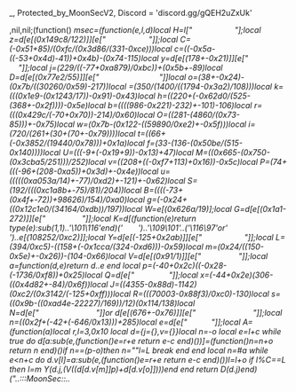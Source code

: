 _, Protected_by_MoonSecV2, Discord = 'discord.gg/gQEH2uZxUk'


,nil,nil;(function() _msec=(function(e,l,d)local H=l["             "];local z=d[e[(0x149c8/122)]][e["           ​   "]];local C=(-0x51+85)/(0xfc/(0x3d86/(331-0xce)))local c=((-0x5a-((-53+0x4d)-41))+0x4b)-(0x74-115)local y=d[e[(178+-0x21)]][e["    ​       "]];local j=(229/((-77+0xa879)/0xbc))+(0x5b+-89)local D=d[e[(0x77e2/55)]][e["                "]]local o=(38+-0x24)-(0x7b/((30260/0x59)-217))local _=(350/(1400/((1794-0x3a2)/108)))local k=(((0x1e9-(0x1243/17))-0x91)-0x43)local h=((220+(-0x62d0/(525-(368+-0x2f))))-0x5e)local b=((((986-0x221)-232)+-101)-106)local r=(((0x429c/(-70+0x70))-214)/0x60)local O=((281-(4860/(0x73-85)))+-0x75)local w=(0x7b-(0x122-((59890/0xe2)+-0x5f)))local i=(720/(261+(30+(70+-0x79))))local t=((66+(-0x3852/(19440/0x78)))+0x1a)local f=(33-(136-(0x50be/(515-0x140))))local U=(((-9+(-0x19+9))-0x13)+47)local M=((0x665-(0x750-(0x3cba5/251)))/252)local v=((208+((-0xf7+113)+0x16))-0x5c)local P=(74+(((-96+(208-0xa5))+0x3d)+-0x4e))local u=(((((0xa053a/14)+-77)/0xd2)+-121)+-0x62)local S=(192/(((0xc1a8b+-75)/81)/204))local B=((((-73+(0x4f+-72))+98626)/154)/0xa0)local g=(-0x24+((0x12c1e0/(34164/0xdb))/197))local W=e[(0x626a/19)];local G=d[e[(0x1a1-272)]][e["​ ​    ​          "]];local K=d[(function(e)return type(e):sub(1,1)..'\101\116'end)('        ')..'\109\101'..('\116\97'or' ​      ')..e[(108252/0xc2)]];local Y=d[e[(-125+0x2ab)]][e["  ​            "]];local L=(394/0xc5)-((158+(-0x1cca/(324-0xd6)))-0x59)local m=(0x24/((150-0x5e)+-0x26))-(104-0x66)local V=d[e[(0x91/1)]][e["  ​        ​  "]];local a=function(d,e)return d..e end local p=(-40+0x2c)*((-0x28-(-1736/0xf8))+0x25)local Q=d[e["​            "]];local x=(-44+0x2e)*(306-((0x4d82+-84)/0x6f))local J=((4355-0x88d)-1142)*(0xc2/(0x3142/(-125+0xff)))local R=(((70003-0x88f3)/0xc0)-130)local s=((0x9b-((0xad4e-22227)/169))/12)*(0x114/138)local N=d[e["           "]]or d[e[(676+-0x76)]][e["           "]];local n=((0x2f+(-42+(-646/0x13)))+285)local e=d[e[" ​    ​      "]];local A=(function(a)local r,l=3,0x10 local d={j={},v={}}local n=-o local e=l+c while true do d[a:sub(e,(function()e=r+e return e-c end)())]=(function()n=n+o return n end)()if n==(p-o)then n=""l=L break end end local n=#a while e<n+c do d.v[l]=a:sub(e,(function()e=r+e return e-c end)())l=l+o if l%C==L then l=m Y(d.j,(V((d[d.v[m]]*p)+d[d.v[o]])))end end return D(d.j)end)("..:::MoonSec::..                ​              ​      ​                                    ​           ​            ​        ​           ​     ​                ​                  ​                                   ​        ​                      ​                             ​                     ​                                                                                          ​                   ​​       ​      ​                          ​    ​                    ​                          ​      ​                        ​                 ​    ​     ​                                       ​                                                      ​         ​               ​              ​                  ​ ​        ​  ​          ​                 ​                        ​                       ​      ​                         ​                                      ​     ​ ​                                  ​                                   ​                   ​   ​                  ​                                             ​                   ​                                  ​                                 ​           ​                    ​                  ​                 ​                        ​​    ​  ​                            ​                  ​                          ​​ ​                    ​   ​       ​​   ​       ​                                  ​    ​                            ​                             ​                     ​                                      ​    ​    ​                           ​                                  ​             ​​                                                                         ​                               ​                                                                    ​ ​     ​                   ​ ​                                                     ​         ​     ​          ​                     ​                                                 ​   ​​     ​                                   ​                                                  ​                   ​     ​                                                                                                       ​                                                                        ​     ​            ​                                                                  ​                          ​                           ​              ​                                   ​      ​                        ​     ​     ​     ​                       ​                                         ​   ​  ​     ​    ​                              ​                                                     ​                                             ​  ​        ​                  ​  ​ ​                                    ​         ​                              ​                ​                                                 ​             ​               ​                 ​           ​         ​                                          ​         ​     ​               ​             ​   ​        ​   ​       ​                         ​              ​        ​                          ​           ​        ​                                ​           ​                                                       ​                                               ​                         ​                         ​       ​                                        ​                                  ​ ​   ​                   ​                                              ​                                                 ​                 ​         ​                    ​                                           ​                 ​                     ​       ​                ​                                       ​                                                                                    ​            ​    ​    ​   ​                                                            ​                           ​                     ​                                                         ​ ​         ​            ​               ​        ​​                                 ​                          ​  ​   ​   ​   ​     ​    ​                              ​                                           ​          ​       ​   ​                ​                ​    ​                                                                                     ​                  ​     ​               ​                     ​                                                                     ​                           ​        ​                                                       ​                                         ​    ​​      ​     ​      ​                                     ​     ​              ​                                        ​            ​                 ​                   ​                  ​                                             ​            ​            ​       ​                            ​        ​                        ​                       ​   ​           ​      ​           ​   ​                               ​                            ​   ​                                            ​    ​                                                         ​                                                                                              ​​        ​                       ​                                             ​                 ​       ​               ​         ​        ​                                         ​   ​          ​                ​  ​                 ​                           ​                                         ​   ​                     ​          ​                ​ ​       ​                                    ​       ​                       ​                     ​                  ​                                                                                                                                    ​            ​         ​​​                ​    ​        ​                    ​                                    ​                   ​                                             ​       ​        ​       ​      ​          ​                         ​              ​                    ​                                        ​                  ​        ​        ​ ​                                                                           ​      ​                                                       ​ ​                       ​  ​                              ​     ​                                          ​                                        ​                           ​     ​                ​              ​​                 ​       ​       ​             ​             ​             ​​             ​           ​  ​              ​  ​​                                 ​                ​    ​                                         ​                                      ​          ​         ​               ​                                                          ​    ​                                      ​                               ​           ​   ​                                ​                                      ​         ​                ​        ​     ​              ​               ​                 ​             ​  ​     ​      ​               ​                                ​                                                 ​​                 ​                ​    ​         ​                             ​                                     ​                                                                                   ​                                      ​                      ​                        ​            ​               ​                      ​                                 ​         ​                             ​   ​   ​                   ​    ​​             ​             ​               ​              ​                                             ​                    ​                 ​​              ​             ​    ​                                                                             ​   ​                                                                                                                  ​                                     ​                                      ​                                      ​                            ​                                  ​              ​             ​               ​  ​            ​                ​  ​            ​ ​                ​                ​               ​           ​  ​                 ​         ​     ​​                  ​                     ​                                                                                                          ​          ​                    ​                                                    ​                                   ​                                    ​                   ​            ​          ​                         ​   ​              ​               ​          ​       ​ ​             ​       ​  ​   ​            ​    ​           ​      ​            ​​            ​    ​ ​      ​        ​    ​             ​ ​​                   ​  ​            ​​                                 ​         ​        ​                                                                                                       ​                                       ​​                                       ​             ​                        ​                                        ​                                          ​                                  ​​       ​     ​             ​               ​               ​                ​                ​      ​           ​          ​    ​              ​      ​                      ​           ​  ​                  ​                 ​​                 ​                ​    ​                                                                           ​   ​          ​​                          ​                                                                     ​  ​                                    ​       ​                           ​                     ​              ​                                         ​           ​                                      ​        ​               ​​             ​                ​                ​  ​                                                           ​                    ​          ​     ​​                ​               ​    ​                                     ​                               ​     ​                                       ​      ​                                       ​                                          ​                      ​                        ​    ​      ​                                    ​                  ​              ​           ​                                                ​             ​​              ​                    ​               ​              ​                                          ​                     ​                ​​               ​                ​    ​                                                                            ​   ​        ​                                                                            ​       ​                ​                               ​      ​                 ​                 ​                                     ​               ​                ​                ​          ​                       ​               ​                  ​               ​                 ​            ​    ​                     ​                      ​           ​  ​                 ​              ​​                  ​                    ​                                                                             ​          ​                                  ​                                                  ​        ​       ​                ​              ​​   ​ ​              ​              ​      ​                                   ​               ​                ​              ​              ​        ​   ​​                ​                ​               ​               ​                            ​   ​                                          ​  ​                 ​                ​​               ​                ​    ​                                      ​                ​                                                                 ​​                                                ​                                                          ​       ​                ​           ​                                    ​                   ​                     ​         ​                   ​      ​ ​ ​                  ​             ​​              ​             ​  ​     ​      ​              ​                                ​                                                  ​​                ​                ​    ​                                        ​ ​                                     ​          ​                          ​                                                                                                                                                        ​               ​               ​                                   ​         ​                ​         ​     ​        ​       ​              ​​              ​                ​          ​               ​      ​       ​                 ​             ​    ​                                                       ​     ​    ​        ​                              ​                                   ​                             ​          ​                                         ​​      ​                                 ​           ​                                                  ​                                                ​                                    ​        ​               ​         ​     ​                ​       ​       ​              ​                 ​            ​             ​  ​            ​             ​           ​   ​               ​                                                   ​                                             ​                                    ​                                      ​                                        ​                                   ​                                                                            ​               ​               ​                  ​                                 ​                ​         ​    ​                ​                ​                                    ​   ​  ​            ​             ​      ​      ​               ​              ​  ​                   ​                              ​                    ​                                                                                                                     ​                                 ​       ​​                                         ​             ​                        ​                        ​           ​                                  ​                                  ​   ​     ​             ​               ​               ​              ​                ​                  ​                                       ​                          ​         ​ ​  ​                 ​             ​​​            ​  ​                ​                          ​             ​                                                                                                                                                             ​                              ​     ​       ​                           ​                                   ​                                     ​             ​                                                    ​               ​​            ​​                 ​            ​​                                                        ​     ​                    ​                ​​                ​               ​ ​  ​                                     ​                                      ​                                       ​       ​                            ​   ​                                                                                  ​             ​           ​    ​                   ​           ​                                    ​                            ​          ​                                        ​​                 ​              ​      ​      ​                ​       ​      ​                        ​  ​                    ​                ​​                ​               ​    ​                                     ​                                   ​                                  ​                                         ​   ​                            ​                                                              ​                                                                                         ​                          ​                 ​                     ​  ​          ​                                                                   ​  ​           ​                               ​                                                ​         ​                  ​     ​                                                                                                             ​                                         ​                                      ​                                    ​                                  ​                                      ​                              ​​   ​           ​                        ​​  ​                ​                                     ​                 ​              ​                           ​                                     ​   ​                                 ​  ​ ​                                ​    ​  ​                 ​                              ​          ​                                                 ​                                                                                                 ​      ​                                     ​                                      ​                                    ​         ​                ​        ​     ​                ​              ​               ​                ​             ​              ​             ​                 ​           ​  ​                 ​                ​​              ​               ​    ​                                       ​              ​                    ​                                          ​                                ​                                     ​                                ​   ​           ​       ​              ​                                                                              ​              ​                 ​         ​                      ​             ​​              ​               ​  ​          ​             ​               ​              ​    ​                ​      ​        ​                ​                                  ​    ​                                        ​                                      ​                                        ​                                               ​     ​                                ​      ​                   ​​                                    ​                                 ​         ​                                              ​             ​             ​                    ​               ​​               ​                 ​               ​      ​                     ​               ​            ​  ​                 ​                ​​                ​                ​    ​                                       ​                                    ​                                    ​                                    ​                                                          ​               ​                                                                        ​         ​                                 ​                                     ​                       ​    ​                    ​   ​                                      ​      ​   ​ ​                 ​        ​    ​  ​                               ​​                           ​    ​                              ​  ​​                                                          ​                                                                     ​                        ​                                                                     ​               ​    ​                              ​       ​                         ​   ​ ​         ​    ​                  ​ ​     ​                ​              ​​               ​              ​  ​          ​               ​        ​   ​    ​                                                ​                                   ​   ​            ​    ​                                         ​                                       ​                                     ​                                                                                                                   ​                    ​             ​             ​                                ​                                                ​             ​              ​                     ​              ​              ​              ​              ​                  ​                 ​                                ​                                  ​​                ​              ​    ​        ​                              ​                                                                           ​                          ​                                                                                     ​                                                                 ​        ​            ​           ​   ​   ​       ​       ​     ​                             ​                                                          ​                                    ​                                             ​  ​                 ​                ​    ​            ​                ​    ​     ​         ​                          ​                   ​               ​                                     ​                                     ​                                                        ​                 ​                     ​   ​                   ​                               ​                                      ​        ​                ​              ​                   ​   ​          ​                ​ ​                  ​       ​                          ​       ​                 ​​        ​                      ​                ​​                ​               ​    ​                                          ​                                    ​                                     ​                                                                                       ​                                                                  ​    ​                                ​                                          ​              ​           ​                     ​               ​              ​  ​            ​  ​                                     ​       ​                             ​   ​                                   ​               ​             ​                                                                           ​                                           ​                                          ​                  ​              ​                   ​          ​                                          ​        ​                                                            ​         ​                                     ​                               ​                                ​​                                   ​  ​​​     ​                                   ​  ​    ​            ​              ​​                ​            ​       ​           ​                                                   ​               ​                              ​                              ​                                                     ​                                    ​                           ​         ​          ​                       ​                                  ​   ​     ​               ​               ​               ​                ​                 ​  ​   ​        ​  ​            ​              ​      ​                         ​           ​  ​               ​               ​​                                                                         ​   ​                                                                                        ​       ​                ​                                    ​  ​                                      ​                                     ​                  ​                ​                                           ​         ​      ​               ​                    ​                ​​  ​                    ​        ​​ ​            ​              ​      ​      ​               ​           ​  ​               ​              ​​                                     ​                                                                                                                           ​                             ​                                      ​                                    ​                                    ​                                   ​                              ​    ​   ​       ​    ​                      ​             ​               ​                ​                ​  ​   ​        ​​                      ​                       ​             ​  ​                ​                 ​​              ​      ​                 ​         ​                                            ​                                                       ​                             ​          ​                                                    ​                   ​         ​                  ​                                               ​              ​            ​         ​                            ​              ​                                ​​               ​           ​​   ​             ​                                    ​                 ​              ​      ​       ​                  ​                           ​                                    ​                                               ​                       ​                ​                              ​        ​                                      ​                  ​              ​               ​  ​                                                        ​                                 ​          ​                  ​ ​                ​               ​           ​                              ​      ​  ​                         ​        ​                  ​                ​               ​                                                              ​                                                                                      ​                                                                                               ​                ​   ​                                ​​                ​                  ​                       ​              ​                                     ​         ​                ​         ​     ​               ​             ​​               ​                 ​                ​                                                         ​  ​                 ​                 ​​                ​                ​    ​                                        ​                               ​    ​                            ​                                             ​                                        ​                                       ​   ​                ​           ​                                    ​                                    ​ ​         ​                  ​         ​     ​                ​              ​​       ​     ​             ​  ​          ​             ​       ​      ​                 ​                ​                  ​                ​    ​           ​​                ​    ​    ​         ​            ​            ​                                             ​                                      ​                                                          ​                                                       ​                     ​          ​        ​                ​           ​                                    ​         ​                ​         ​     ​                                              ​             ​  ​          ​              ​             ​                   ​              ​​                ​                ​​                ​                ​    ​                                     ​​                              ​ ​​ ​                                   ​                                                          ​                ​                         ​               ​                                  ​                  ​                  ​                                     ​         ​                ​       ​      ​              ​             ​                 ​                 ​               ​                 ​          ​  ​      ​        ​​          ​  ​                   ​                ​​              ​                      ​                                   ​​                                    ​                                                                       ​                        ​                   ​                                    ​                                   ​                                     ​                                 ​         ​              ​               ​                ​               ​                 ​                ​                            ​    ​     ​                ​     ​             ​  ​                 ​           ​    ​​               ​​                ​    ​       ​                               ​                ​                ​   ​                                   ​                                                                                                                    ​                                    ​       ​                           ​                                       ​         ​                ​        ​     ​              ​             ​​              ​             ​             ​                  ​                                                                 ​                ​​                ​                ​    ​                                        ​                                      ​                            ​        ​      ​​                                                                 ​                                                                                 ​         ​                      ​                                   ​        ​                          ​                        ​              ​​       ​        ​             ​              ​​               ​             ​                   ​                 ​                 ​               ​​                 ​               ​    ​                                          ​                                ​    ​          ​                        ​                                     ​                                                               ​    ​                                  ​          ​                        ​          ​       ​                            ​         ​                          ​     ​                ​              ​​              ​             ​  ​          ​              ​               ​                                                              ​                 ​      ​                ​    ​                                       ​                                      ​                                      ​      ​                                ​                                  ​                                  ​                        ​                  ​   ​                                                                   ​        ​                  ​         ​     ​                  ​              ​​                                 ​  ​                           ​      ​      ​  ​           ​             ​                                  ​           ​        ​                                                                                              ​                                 ​     ​                                        ​                                      ​                                   ​                                                      ​               ​             ​               ​              ​                  ​               ​        ​       ​             ​​                ​                      ​              ​                     ​      ​               ​          ​  ​              ​              ​​              ​               ​                          ​                  ​​                                                                              ​     ​                                  ​                                      ​                                    ​                                      ​                                   ​             ​               ​      ​         ​               ​                 ​                ​    ​          ​​     ​                             ​  ​             ​      ​       ​      ​      ​               ​               ​             ​     ​       ​​            ​               ​                                                                  ​                                                             ​                                         ​ ​                              ​  ​                                                                        ​                                      ​                   ​                 ​  ​      ​          ​     ​                ​                ​                 ​​                  ​         ​    ​  ​                     ​    ​      ​        ​                ​             ​  ​                                     ​          ​     ​                         ​    ​                   ​                                   ​              ​                                      ​                                       ​                                    ​                                ​                                             ​     ​                               ​             ​              ​          ​               ​         ​     ​                ​               ​       ​      ​              ​                                        ​   ​  ​                            ​  ​                  ​        ​      ​​                                   ​    ​                                        ​                                                                                       ​                                                 ​                                                     ​                              ​     ​                                   ​                            ​                                                ​  ​           ​               ​               ​  ​   ​        ​               ​                ​      ​      ​                        ​   ​  ​         ​     ​               ​​              ​                  ​    ​                                       ​                                     ​                                        ​                ​        ​           ​         ​                         ​   ​                                                                                                       ​   ​                                ​        ​                ​        ​ ​   ​               ​                               ​  ​    ​      ​          ​   ​               ​              ​            ​  ​            ​       ​            ​           ​    ​​                ​                    ​                                    ​                                ​                ​                             ​                                                                                ​                                    ​                                    ​                                     ​                                    ​         ​                ​         ​     ​                ​              ​                               ​                              ​               ​                           ​  ​   ​             ​                ​​                ​                ​    ​                                                                                                                       ​                           ​  ​   ​    ​       ​                    ​                                     ​                   ​                                                   ​                    ​              ​    ​      ​               ​           ​     ​               ​              ​​                              ​  ​           ​        ​     ​              ​               ​  ​          ​                 ​​               ​​              ​                ​               ​                                ​       ​​     ​       ​   ​       ​  ​                                  ​                                                                ​                   ​                                                     ​                    ​                                                  ​ ​                                     ​                ​                                 ​              ​                      ​         ​  ​                          ​    ​                          ​                               ​                                 ​                 ​                            ​              ​                                     ​                                   ​                                         ​                                                    ​       ​                      ​                                 ​                 ​                ​                                   ​          ​                  ​         ​                      ​             ​​                              ​             ​              ​                 ​                                                     ​​                                   ​                  ​    ​                                           ​               ​                      ​                            ​        ​                                         ​                                                                  ​                    ​   ​                                                 ​          ​               ​          ​         ​                  ​         ​     ​  ​               ​       ​      ​​                ​               ​  ​          ​             ​      ​      ​               ​             ​                                                             ​              ​                                       ​                                                      ​     ​       ​                                                                                       ​                                    ​                                  ​                                      ​                              ​     ​         ​                 ​         ​     ​              ​                 ​                ​  ​            ​  ​                                                          ​     ​      ​    ​    ​             ​                    ​​                                      ​                                                        ​    ​                 ​                                              ​                               ​                       ​                                     ​           ​                                  ​ ​                                     ​                             ​    ​           ​       ​       ​              ​             ​              ​              ​              ​               ​                ​               ​                           ​                    ​                ​​                ​                ​    ​                         ​              ​                                  ​  ​                        ​                 ​                                         ​    ​                                 ​");local D=(0x466f/247)local d=115 local l=o;local e={}e={[(97/0x61)]=function()local r,o,a,e=y(A,l,l+j);l=l+s;d=(d+(D*s))%n;return(((e+d-(D)+x*(s*C))%x)*((C*J)^C))+(((a+d-(D*C)+x*(C^j))%n)*(x*n))+(((o+d-(D*j)+J)%n)*x)+((r+d-(D*s)+J)%n);end,[(-32+0x22)]=function(e,e,e)local e=y(A,l,l);l=l+c;d=(d+(D))%n;return((e+d-(D)+J)%x);end,[(0x246/194)]=function()local e,o=y(A,l,l+C);d=(d+(D*C))%n;l=l+C;return(((o+d-(D)+x*(C*s))%x)*n)+((e+d-(D*C)+n*(C^j))%x);end,[(0x2a0/(30744/0xb7))]=function(l,e,d)if d then local e=(l/C^(e-o))%C^((d-c)-(e-o)+c);return e-e%o;else local e=C^(e-c);return(l%(e+e)>=e)and o or m;end;end,[(-0x16+27)]=function()local d=e[(0x79+-120)]();local a=e[(0xf7/247)]();local r=o;local l=(e[(0x25-33)](a,c,p+s)*(C^(p*C)))+d;local d=e[(-0x58+92)](a,21,31);local e=((-o)^e[(-0x22+38)](a,32));if(d==m)then if(l==L)then return e*m;else d=c;r=L;end;elseif(d==(x*(C^j))-c)then return(l==m)and(e*(c/L))or(e*(m/L));end;return z(e,d-((n*(s))-o))*(r+(l/(C^R)));end,[(36+-0x1e)]=function(a,r,r)local r;if(not a)then a=e[(137/(0x1c5d/53))]();if(a==m)then return'';end;end;r=G(A,l,l+a-o);l=l+a;local e=''for l=c,#r do e=W(e,V((y(G(r,l,l))+d)%n))d=(d+D)%x end return e;end}local function m(...)return{...},Q('#',...)end local function A()local b={};local a={};local d={};local h={b,a,nil,d};local l={}local O=(0x1d50/(0x156-208))local n={[(140/0x8c)]=(function(d)return not(#d==e[(91-0x59)]())end),[(32-0x1c)]=(function(d)return e[(-0x1d+34)]()end),[((-0x6f+203)+-90)]=(function(d)return e[(-87+0x5d)]()end),[(45+-0x2d)]=(function(d)local o=e[(0x7c-118)]()local e=''local d=1 for l=1,#o do d=(d+O)%n e=W(e,V((y(o:sub(l,l))+d)%x))end return e end)};local d=e[(0x1b-26)]()for d=1,d do local e=e[(-97+0x63)]();local o;local e=n[e%(30+-0x18)];l[d]=e and e({});end;for h=1,e[(107-0x6a)]()do local d=e[(0x182/193)]();if(e[(0x10c/67)](d,o,c)==L)then local x=e[(-99+0x67)](d,C,j);local n=e[(0x3a4/233)](d,s,C+s);local d={e[(0x4b+(-0x678/23))](),e[(177/0x3b)](),nil,nil};local a={[(-0x5e+(217+-0x7b))]=function()d[M]=e[(-99+0x66)]();d[P]=e[(0x6f/37)]();end,[(0x31+-48)]=function()d[U]=e[(0x72-(194+-0x51))]();end,[(0x24/18)]=function()d[t]=e[(0x23/35)]()-(C^p)end,[(79+(-0x64+24))]=function()d[w]=e[(-0x1c+29)]()-(C^p)d[u]=e[(0x60-93)]();end};a[x]();if(e[(0x2e+-42)](n,c,o)==c)then d[k]=l[d[r]]end if(e[(56+(-4-0x30))](n,C,C)==o)then d[U]=l[d[i]]end if(e[(81+-0x4d)](n,j,j)==c)then d[u]=l[d[g]]end b[h]=d;end end;for e=c,e[(0xcf/(237+-0x1e))]()do a[e-c]=A();end;h[3]=e[(0x35-51)]();return h;end;local function p(e,s,D)local d=e[C];local l=e[j];local n=e[o];return(function(...)local e=o e*=-1 local j=e;local m=m local V={};local A={...};local y=d;local L={};local x=l;local n=n;local l={};local J=Q('#',...)-c;local d=o;for e=0,J do if(e>=x)then V[e-x]=A[e+c];else l[e]=A[e+o];end;end;local e=J-x+o local e;local x;while true do e=n[d];x=e[(228/0xe4)];a=(3885940)while(0x129-208)>=x do a-= a a=(7476768)while x<=(0x162c/129)do a-= a a=(2919530)while(79-0x3a)>=x do a-= a a=(1225588)while(0x79e/195)>=x do a-= a a=(319704)while(0x41+-61)>=x do a-= a a=(332484)while(37-0x24)>=x do a-= a a=(1906240)while(95+-0x5f)<x do a-= a local a=e[k];local r=e[u];local n=a+2 local a={l[a](l[a+1],l[n])};for e=1,r do l[n+e]=a[e];end;local a=a[1]if a then l[n]=a d=e[U];else d=d+o;end;break end while(a)/((12236/(1444/0x4c)))==2960 do local a;l[e[h]]=D[e[U]];d=d+o;e=n[d];l[e[_]]=l[e[f]][e[u]];d=d+o;e=n[d];l[e[h]]=e[U];d=d+o;e=n[d];l[e[_]]=D[e[M]];d=d+o;e=n[d];l[e[b]]=l[e[f]][e[S]];d=d+o;e=n[d];l[e[h]]=e[M];d=d+o;e=n[d];a=e[k]l[a]=l[a](N(l,a+o,e[w]))d=d+o;e=n[d];l[e[r]][e[M]]=l[e[P]];d=d+o;e=n[d];do return end;break end;break;end while 269==(a)/((-67+0x517))do a=(6019800)while x<=(-109+0x6f)do a-= a l[e[k]]=s[e[f]];break;end while(a)/((3901-0x7cc))==3160 do a=(3220125)while(0x4c+-73)<x do a-= a local e={e,l};e[C][e[c][k]]=e[C][e[o][i]]+e[c][B];break end while 1385==(a)/((0x883b0/240))do local e=e[h];do return N(l,e,j)end;break end;break;end break;end break;end while 692==(a)/((0x3c6-(0x13518/157)))do a=(2625978)while x<=(0x81-122)do a-= a a=(8669860)while(0x55-80)>=x do a-= a if(l[e[_]]==e[u])then d=d+c;else d=e[M];end;break;end while 2180==(a)/((524964/0x84))do a=(510279)while(876/(-104+0xfa))<x do a-= a local o=e[k];local a=l[o+2];local n=l[o]+a;l[o]=n;if(a>0)then if(n<=l[o+1])then d=e[M];l[o+3]=n;end elseif(n>=l[o+1])then d=e[M];l[o+3]=n;end break end while 231==(a)/((342395/0x9b))do local d=e[b]l[d](N(l,d+c,e[M]))break end;break;end break;end while(a)/((-25+0x340))==3254 do a=(4729204)while((97+-0x3f)-0x1a)>=x do a-= a local o=e[U];local d=l[o]for e=o+1,e[v]do d=d..l[e];end;l[e[h]]=d;break;end while(a)/((6944-0xdc2))==1382 do a=(1087410)while x>(1242/0x8a)do a-= a local x;local a;l[e[r]]={};d=d+o;e=n[d];l[e[h]][e[i]]=e[B];d=d+o;e=n[d];l[e[h]][e[i]]=e[g];d=d+o;e=n[d];a=e[k]l[a]=l[a](N(l,a+o,e[M]))d=d+o;e=n[d];a=e[r];x=l[e[U]];l[a+1]=x;l[a]=x[e[P]];d=d+o;e=n[d];l[e[b]]=D[e[U]];d=d+o;e=n[d];l[e[_]]=e[w];d=d+o;e=n[d];l[e[k]]=e[M];d=d+o;e=n[d];l[e[_]]=e[w];d=d+o;e=n[d];a=e[h]l[a]=l[a](N(l,a+o,e[i]))break end while 2010==(a)/((-0x73+656))do local e={l,e};e[o][e[C][r]]=e[C][S]+e[C][M];break end;break;end break;end break;end break;end while(a)/((1144+-0x6c))==1183 do a=(11715072)while(90+-0x4b)>=x do a-= a a=(616032)while x<=(0xb58/242)do a-= a a=(6276260)while(1826/0xa6)<x do a-= a local d=e[_];local o=l[e[M]];l[d+1]=o;l[d]=o[e[B]];break end while 1910==(a)/((0x3f60a/(96+-0x11)))do local w;local x;local i;local a;l[e[k]]=D[e[t]];d=d+o;e=n[d];l[e[_]]=l[e[M]][e[P]];d=d+o;e=n[d];a=e[r];i=l[e[U]];l[a+1]=i;l[a]=i[e[S]];d=d+o;e=n[d];l[e[h]]=l[e[M]];d=d+o;e=n[d];l[e[r]]=l[e[f]];d=d+o;e=n[d];a=e[b]l[a]=l[a](N(l,a+o,e[U]))d=d+o;e=n[d];a=e[_];i=l[e[t]];l[a+1]=i;l[a]=i[e[v]];d=d+o;e=n[d];a=e[O]l[a]=l[a](l[a+c])d=d+o;e=n[d];x={l,e};x[c][x[C][h]]=x[o][x[C][P]]+x[c][x[C][M]];d=d+o;e=n[d];l[e[b]]=l[e[M]]%e[S];d=d+o;e=n[d];a=e[O]l[a]=l[a](l[a+c])d=d+o;e=n[d];i=e[t];w=l[i]for e=i+1,e[g]do w=w..l[e];end;l[e[r]]=w;d=d+o;e=n[d];x={l,e};x[c][x[C][r]]=x[o][x[C][B]]+x[c][x[C][f]];d=d+o;e=n[d];l[e[h]]=l[e[t]]%e[B];break end;break;end while 744==(a)/((202032/0xf4))do a=(351384)while x<=(-44+0x39)do a-= a local a;l[e[h]]=l[e[t]];d=d+o;e=n[d];l[e[k]]=l[e[U]];d=d+o;e=n[d];a=e[h];do return l[a](N(l,a+1,e[M]))end;d=d+o;e=n[d];a=e[k];do return N(l,a,j)end;d=d+o;e=n[d];do return end;break;end while(a)/((0x265-349))==1331 do a=(674772)while x>(98-0x54)do a-= a local e=e[b]l[e]=l[e](N(l,e+o,j))break end while 2436==(a)/((0x151+-60))do D[e[i]]=l[e[h]];break end;break;end break;end break;end while(a)/(((0x1c-50)+3178))==3712 do a=(10793062)while(0x86-116)>=x do a-= a a=(5697994)while x<=(-23+0x27)do a-= a local a;l[e[b]]=l[e[w]][e[u]];d=d+o;e=n[d];l[e[r]]=s[e[t]];d=d+o;e=n[d];l[e[O]]=l[e[i]][e[P]];d=d+o;e=n[d];a={l,e};a[c][a[C][h]]=a[o][a[C][B]]+a[c][a[C][w]];d=d+o;e=n[d];if(l[e[O]]==e[P])then d=d+c;else d=e[i];end;break;end while 2341==(a)/((4960-0x9de))do a=(5269490)while x>(2108/0x7c)do a-= a local x=y[e[i]];local r;local o={};r=K({},{__index=function(d,e)local e=o[e];return e[1][e[2]];end,__newindex=function(l,e,d)local e=o[e]e[1][e[2]]=d;end;});for a=1,e[S]do d=d+c;local e=n[d];if e[(71-0x46)]==146 then o[a-1]={l,e[f]};else o[a-1]={s,e[t]};end;L[#L+1]=o;end;l[e[k]]=p(x,r,D);break end while 3791==(a)/(((2857+-0x3b)-1408))do local a;l[e[k]]=e[w];d=d+o;e=n[d];l[e[_]]=e[w];d=d+o;e=n[d];a=e[h]l[a]=l[a](N(l,a+o,e[U]))d=d+o;e=n[d];l[e[b]]=D[e[f]];d=d+o;e=n[d];l[e[b]]=e[t];d=d+o;e=n[d];l[e[b]]=e[t];d=d+o;e=n[d];l[e[_]]=e[f];d=d+o;e=n[d];a=e[h]l[a]=l[a](N(l,a+o,e[w]))d=d+o;e=n[d];l[e[h]][l[e[f]]]=l[e[B]];d=d+o;e=n[d];l[e[b]][e[t]]=l[e[S]];break end;break;end break;end while(a)/((0x1af1-3463))==3143 do a=(3045680)while(0x214/(-33+0x3d))>=x do a-= a l[e[b]]=(e[i]~=0);break;end while 880==(a)/((-52+(0xbe66e/222)))do a=(3323334)while(0x78-100)<x do a-= a local a=e[_];local o={};for e=1,#L do local e=L[e];for d=0,#e do local e=e[d];local n=e[1];local d=e[2];if n==l and d>=a then o[d]=n[d];e[1]=o;end;end;end;break end while 1407==(a)/((4845-0x9b3))do s[e[i]]=l[e[h]];break end;break;end break;end break;end break;end break;end while 1613==(a)/(((-66+-0x38)+1932))do a=(7407288)while x<=(0x1280/148)do a-= a a=(14608424)while x<=(142+-0x74)do a-= a a=(983090)while x<=(0x55-62)do a-= a a=(546839)while(2948/0x86)<x do a-= a local a;l[e[O]]();d=d+o;e=n[d];l[e[_]]=s[e[t]];d=d+o;e=n[d];l[e[r]]=l[e[t]][e[v]];d=d+o;e=n[d];l[e[O]]=l[e[M]][e[S]];d=d+o;e=n[d];l[e[O]][e[M]]=e[g];d=d+o;e=n[d];l[e[h]]=s[e[w]];d=d+o;e=n[d];l[e[r]]=l[e[i]][e[B]];d=d+o;e=n[d];l[e[O]]=s[e[U]];d=d+o;e=n[d];l[e[b]]=l[e[t]][e[v]];d=d+o;e=n[d];a={l,e};a[c][a[C][b]]=a[o][a[C][u]]+a[c][a[C][t]];d=d+o;e=n[d];if(l[e[_]]==e[u])then d=d+c;else d=e[t];end;break end while 323==(a)/((0xd85-1768))do local n=e[b]local a={l[n](N(l,n+1,j))};local d=0;for e=n,e[B]do d=d+o;l[e]=a[d];end break end;break;end while 370==(a)/((5387-0xaaa))do a=(5038659)while(151-0x7f)>=x do a-= a local e=e[O]local n,d=m(l[e](l[e+c]))j=d+e-o local d=0;for e=e,j do d=d+o;l[e]=n[d];end;break;end while(a)/((569340/(435-0xff)))==1593 do a=(6893316)while(200/0x8)<x do a-= a local a;l[e[_]]=l[e[i]][e[g]];d=d+o;e=n[d];l[e[_]]=s[e[w]];d=d+o;e=n[d];l[e[b]]=l[e[w]][e[S]];d=d+o;e=n[d];a={l,e};a[c][a[C][_]]=a[o][a[C][P]]+a[c][a[C][f]];d=d+o;e=n[d];if(l[e[k]]==e[S])then d=d+c;else d=e[M];end;break end while 2241==(a)/((0x184c-3144))do local a;l[e[_]]=D[e[f]];d=d+o;e=n[d];l[e[_]]=e[i];d=d+o;e=n[d];l[e[k]]=e[M];d=d+o;e=n[d];l[e[O]]=e[i];d=d+o;e=n[d];a=e[_]l[a]=l[a](N(l,a+o,e[U]))d=d+o;e=n[d];if(l[e[_]]==l[e[S]])then d=d+c;else d=e[i];end;break end;break;end break;end break;end while(a)/((3999+-0x19))==3676 do a=(598818)while(0x3a0/32)>=x do a-= a a=(4637600)while x<=(3159/0x75)do a-= a local d=e[_]l[d](N(l,d+c,e[U]))break;end while 1870==(a)/((0x13d9-2601))do a=(160830)while(173-0x91)<x do a-= a local M;local x;local a;l[e[r]]=D[e[w]];d=d+o;e=n[d];l[e[_]]=D[e[f]];d=d+o;e=n[d];a=e[r];x=l[e[w]];l[a+1]=x;l[a]=x[e[v]];d=d+o;e=n[d];l[e[k]]=e[U];d=d+o;e=n[d];a=e[O]l[a]=l[a](N(l,a+o,e[i]))d=d+o;e=n[d];l[e[k]]=l[e[U]][e[u]];d=d+o;e=n[d];l[e[b]]=l[e[t]][e[B]];d=d+o;e=n[d];a=e[k]l[a]=l[a](l[a+c])d=d+o;e=n[d];x=e[f];M=l[x]for e=x+1,e[v]do M=M..l[e];end;l[e[h]]=M;d=d+o;e=n[d];l[e[r]][e[U]]=l[e[u]];break end while(a)/((0xe1e+-40))==45 do if not l[e[_]]then d=d+c;else d=e[f];end;break end;break;end break;end while 1419==(a)/((-0x2c+466))do a=(5995545)while(88+-0x3a)>=x do a-= a if(l[e[O]]<e[S])then d=d+c;else d=e[f];end;break;end while 2071==(a)/((0xb8f+-64))do a=(4963189)while(116+-0x55)<x do a-= a local a;l[e[k]]=l[e[f]][e[g]];d=d+o;e=n[d];l[e[O]]=s[e[w]];d=d+o;e=n[d];l[e[r]]=l[e[U]][e[P]];d=d+o;e=n[d];a={l,e};a[c][a[C][k]]=a[o][a[C][u]]+a[c][a[C][i]];d=d+o;e=n[d];if(l[e[r]]~=e[u])then d=d+c;else d=e[i];end;break end while 3311==(a)/((-103+0x642))do l[e[O]]=D[e[M]];break end;break;end break;end break;end break;end while(a)/((-0x30+1965))==3864 do a=(852975)while(0x18ca/167)>=x do a-= a a=(2946162)while(-27+(8060/0x82))>=x do a-= a a=(885408)while(0x10a1/129)>=x do a-= a d=e[w];break;end while(a)/((-92+0x37e))==1104 do a=(5898710)while(-115+0x95)<x do a-= a l[e[k]]=l[e[f]]*e[P];break end while(a)/((0xcaa76/207))==1471 do D[e[f]]=l[e[O]];break end;break;end break;end while 851==(a)/((3554+-0x5c))do a=(1021691)while((165+-0x53)+-46)>=x do a-= a if(l[e[h]]~=e[v])then d=d+c;else d=e[i];end;break;end while(a)/((0x1b95-3574))==293 do a=(704376)while x>(136+-0x63)do a-= a local a;l[e[k]]=l[e[t]];d=d+o;e=n[d];l[e[b]]=D[e[f]];d=d+o;e=n[d];l[e[k]]=e[i];d=d+o;e=n[d];a=e[O]l[a](l[a+c])d=d+o;e=n[d];l[e[r]]=D[e[M]];d=d+o;e=n[d];l[e[h]]=D[e[i]];d=d+o;e=n[d];a=e[_]l[a]=l[a](l[a+c])d=d+o;e=n[d];l[e[O]]=D[e[U]];d=d+o;e=n[d];l[e[r]]=l[e[w]];d=d+o;e=n[d];l[e[b]]=(e[w]~=0);d=d+o;e=n[d];a=e[r]l[a](N(l,a+c,e[i]))d=d+o;e=n[d];l[e[_]]=l[e[t]][e[v]];d=d+o;e=n[d];l[e[_]]=D[e[w]];break end while(a)/((2276-0x4a5))==648 do local a;l[e[O]]=s[e[w]];d=d+o;e=n[d];l[e[O]]=l[e[w]][e[P]];d=d+o;e=n[d];l[e[h]]=l[e[f]][e[S]];d=d+o;e=n[d];l[e[O]]=D[e[U]];d=d+o;e=n[d];l[e[h]]=l[e[t]][e[v]];d=d+o;e=n[d];l[e[r]]=e[t];d=d+o;e=n[d];l[e[O]]=e[U];d=d+o;e=n[d];l[e[_]]=e[t];d=d+o;e=n[d];a=e[r]l[a]=l[a](N(l,a+o,e[t]))d=d+o;e=n[d];l[e[b]][e[w]]=l[e[v]];d=d+o;e=n[d];l[e[_]]=D[e[i]];d=d+o;e=n[d];l[e[r]]=l[e[i]];d=d+o;e=n[d];a=e[r]l[a](l[a+c])d=d+o;e=n[d];do return end;break end;break;end break;end break;end while 3825==(a)/((0x1e3-260))do a=(1848124)while(0x27e1/249)>=x do a-= a a=(8273969)while(9633/0xf7)>=x do a-= a local d=e[r];local o=l[d];for e=d+1,e[i]do Y(o,l[e])end;break;end while 3373==(a)/(((2550+-0x16)+-0x4b))do a=(4582400)while(-0x18+64)<x do a-= a l[e[_]]=l[e[i]]*l[e[v]];break end while 3200==(a)/((0x3a090/166))do l[e[b]]=D[e[f]];break end;break;end break;end while(a)/((3998-0x7f2))==941 do a=(215127)while x<=(0x246c/222)do a-= a l[e[O]]();break;end while 477==(a)/((93808/0xd0))do a=(1429862)while(0xa0+-117)<x do a-= a local x;local a;l[e[b]]=D[e[w]];d=d+o;e=n[d];l[e[r]]=D[e[i]];d=d+o;e=n[d];l[e[h]]=e[t];d=d+o;e=n[d];l[e[h]]=e[M];d=d+o;e=n[d];l[e[b]]=e[t];d=d+o;e=n[d];a=e[h]l[a]=l[a](N(l,a+o,e[i]))d=d+o;e=n[d];l[e[O]]=l[e[U]][l[e[B]]];d=d+o;e=n[d];a=e[_]l[a]=l[a](l[a+c])d=d+o;e=n[d];x=l[e[B]];if not x then d=d+c;else l[e[O]]=x;d=e[w];end;break end while(a)/((228628/0x7a))==763 do if(l[e[b]]<e[P])then d=e[M];else d=d+c;end;break end;break;end break;end break;end break;end break;end break;end while(a)/((265824/0x8e))==3994 do a=(2160816)while(0x26ac/150)>=x do a-= a a=(3389256)while x<=(9625/0xaf)do a-= a a=(7950285)while(0x13b7/103)>=x do a-= a a=(124000)while x<=(-0x1b+73)do a-= a a=(4062858)while x>(0x289b/231)do a-= a l[e[h]]=l[e[w]][e[P]];d=d+o;e=n[d];l[e[_]]=D[e[i]];d=d+o;e=n[d];l[e[_]]=l[e[U]][e[P]];d=d+o;e=n[d];l[e[k]]=l[e[f]][e[P]];d=d+o;e=n[d];if(l[e[h]]~=l[e[B]])then d=d+c;else d=e[i];end;break end while(a)/((0x178a-3032))==1357 do local e={e,l};e[C][e[c][b]]=e[C][e[o][f]]+e[c][v];break end;break;end while 992==(a)/((5875/0x2f))do a=(10585602)while(198-0x97)>=x do a-= a local C;local P,s;local x;local a;a=e[r];x=l[e[t]];l[a+1]=x;l[a]=x[e[u]];d=d+o;e=n[d];l[e[O]]=D[e[w]];d=d+o;e=n[d];l[e[k]]=e[f];d=d+o;e=n[d];l[e[r]]=e[U];d=d+o;e=n[d];l[e[b]]=e[M];d=d+o;e=n[d];a=e[b]l[a]=l[a](N(l,a+o,e[f]))d=d+o;e=n[d];a=e[r]l[a]=l[a](N(l,a+o,e[w]))d=d+o;e=n[d];a=e[O];x=l[e[U]];l[a+1]=x;l[a]=x[e[v]];d=d+o;e=n[d];l[e[b]]=D[e[t]];d=d+o;e=n[d];l[e[_]]=e[U];d=d+o;e=n[d];l[e[O]]=e[U];d=d+o;e=n[d];l[e[k]]=e[f];d=d+o;e=n[d];a=e[_]l[a]=l[a](N(l,a+o,e[M]))d=d+o;e=n[d];l[e[h]]={};d=d+o;e=n[d];l[e[_]]=D[e[t]];d=d+o;e=n[d];l[e[b]]=e[U];d=d+o;e=n[d];l[e[b]]=e[U];d=d+o;e=n[d];l[e[r]]=e[t];d=d+o;e=n[d];a=e[h]l[a]=l[a](N(l,a+o,e[f]))d=d+o;e=n[d];l[e[b]][e[U]]=l[e[u]];d=d+o;e=n[d];l[e[h]]=D[e[M]];d=d+o;e=n[d];l[e[O]]=e[f];d=d+o;e=n[d];l[e[b]]=e[w];d=d+o;e=n[d];l[e[r]]=e[w];d=d+o;e=n[d];a=e[k]l[a]=l[a](N(l,a+o,e[w]))d=d+o;e=n[d];l[e[k]][e[U]]=l[e[g]];d=d+o;e=n[d];l[e[b]][e[w]]=e[v];d=d+o;e=n[d];a=e[O]l[a](N(l,a+c,e[w]))d=d+o;e=n[d];l[e[r]]=D[e[U]];d=d+o;e=n[d];l[e[O]]=D[e[i]];d=d+o;e=n[d];a=e[O];x=l[e[f]];l[a+1]=x;l[a]=x[e[u]];d=d+o;e=n[d];l[e[O]]=D[e[f]];d=d+o;e=n[d];l[e[O]]=e[t];d=d+o;e=n[d];l[e[_]]=e[i];d=d+o;e=n[d];l[e[k]]=e[f];d=d+o;e=n[d];a=e[r]l[a]=l[a](N(l,a+o,e[f]))d=d+o;e=n[d];l[e[O]]=(e[i]~=0);d=d+o;e=n[d];a=e[h]P,s=m(l[a](N(l,a+1,e[f])))j=s+a-1 C=0;for e=a,j do C=C+o;l[e]=P[C];end;d=d+o;e=n[d];a=e[O]l[a]=l[a](N(l,a+o,j))d=d+o;e=n[d];l[e[r]]();d=d+o;e=n[d];l[e[b]]=D[e[t]];d=d+o;e=n[d];a=e[h];x=l[e[i]];l[a+1]=x;l[a]=x[e[B]];d=d+o;e=n[d];l[e[k]]=D[e[w]];d=d+o;e=n[d];l[e[k]]=e[w];d=d+o;e=n[d];l[e[h]]=e[i];d=d+o;e=n[d];l[e[O]]=e[t];d=d+o;e=n[d];a=e[r]l[a]=l[a](N(l,a+o,e[t]))d=d+o;e=n[d];a=e[k]l[a]=l[a](N(l,a+o,e[M]))d=d+o;e=n[d];a=e[b];x=l[e[t]];l[a+1]=x;l[a]=x[e[v]];d=d+o;e=n[d];l[e[_]]=D[e[i]];d=d+o;e=n[d];l[e[O]]=e[U];d=d+o;e=n[d];l[e[_]]=e[U];d=d+o;e=n[d];l[e[O]]=e[i];d=d+o;e=n[d];a=e[O]l[a]=l[a](N(l,a+o,e[i]))d=d+o;e=n[d];a=e[k]l[a]=l[a](N(l,a+o,e[w]))d=d+o;e=n[d];l[e[h]]=D[e[i]];d=d+o;e=n[d];a=e[h];x=l[e[i]];l[a+1]=x;l[a]=x[e[g]];d=d+o;e=n[d];l[e[O]]=e[U];d=d+o;e=n[d];a=e[h]l[a]=l[a](N(l,a+o,e[f]))d=d+o;e=n[d];l[e[r]]=l[e[i]][e[u]];d=d+o;e=n[d];l[e[k]]=l[e[i]][e[S]];d=d+o;e=n[d];l[e[h]]=l[e[w]][e[v]];d=d+o;e=n[d];l[e[r]]=D[e[U]];d=d+o;e=n[d];a=e[h];x=l[e[f]];l[a+1]=x;l[a]=x[e[u]];d=d+o;e=n[d];l[e[b]]=e[i];d=d+o;e=n[d];a=e[b]l[a]=l[a](N(l,a+o,e[M]))d=d+o;e=n[d];l[e[r]]=l[e[w]][e[u]];d=d+o;e=n[d];a=e[_];x=l[e[f]];l[a+1]=x;l[a]=x[e[S]];d=d+o;e=n[d];l[e[O]]=D[e[t]];d=d+o;e=n[d];l[e[k]]=e[f];d=d+o;e=n[d];l[e[h]]=e[i];d=d+o;e=n[d];l[e[k]]=e[M];d=d+o;e=n[d];a=e[r]l[a]=l[a](N(l,a+o,e[i]))break;end while 3438==(a)/((6214-0xc3f))do a=(171628)while(0x7b+-75)<x do a-= a l[e[r]][e[i]]=e[B];break end while(a)/((-0x18+425))==428 do if(l[e[k]]<e[v])then d=d+c;else d=e[M];end;break end;break;end break;end break;end while(a)/((2789+-0x68))==2961 do a=(1908954)while(0x14b8/102)>=x do a-= a a=(580800)while x<=(0x1356/99)do a-= a local x;local a;l[e[h]]=(e[t]~=0);d=d+o;e=n[d];l[e[_]]=l[e[i]];d=d+o;e=n[d];l[e[r]]=D[e[w]];d=d+o;e=n[d];a=e[h]l[a]=l[a](l[a+c])d=d+o;e=n[d];x=l[e[S]];if not x then d=d+c;else l[e[b]]=x;d=e[i];end;break;end while(a)/((13992/0x35))==2200 do a=(552555)while(174-0x7b)<x do a-= a local d=e[k];do return l[d](N(l,d+1,e[w]))end;break end while(a)/((0x2ef73/47))==135 do local o=e[h];local d=l[e[M]];l[o+1]=d;l[o]=d[e[P]];break end;break;end break;end while(a)/((-0x76+1337))==1566 do a=(10661880)while x<=(13303/0xfb)do a-= a local a=e[k];local r=e[S];local n=a+2 local a={l[a](l[a+1],l[n])};for e=1,r do l[n+e]=a[e];end;local a=a[1]if a then l[n]=a d=e[t];else d=d+o;end;break;end while(a)/((-94+0xb26))==3863 do a=(287385)while x>(-117+0xab)do a-= a l[e[r]]=l[e[w]][l[e[g]]];break end while(a)/((-0x3c+1187))==255 do local r;local a;l[e[h]]=D[e[M]];d=d+o;e=n[d];l[e[_]]=D[e[f]];d=d+o;e=n[d];l[e[k]]=e[U];d=d+o;e=n[d];l[e[b]]=e[M];d=d+o;e=n[d];l[e[_]]=e[M];d=d+o;e=n[d];a=e[b]l[a]=l[a](N(l,a+o,e[t]))d=d+o;e=n[d];l[e[h]]=l[e[t]][l[e[v]]];d=d+o;e=n[d];a=e[O]l[a]=l[a](l[a+c])d=d+o;e=n[d];r=l[e[S]];if not r then d=d+c;else l[e[k]]=r;d=e[f];end;break end;break;end break;end break;end break;end while(a)/((7462-0xece))==923 do a=(1695232)while(137-0x4d)>=x do a-= a a=(1774785)while((0x14d-219)/0x2)>=x do a-= a a=(109269)while x>((-54+-0xf)+125)do a-= a l[e[_]]=l[e[U]]-e[g];break end while(a)/((0xcf7ce/210))==27 do l[e[b]]=l[e[w]];break end;break;end while 1983==(a)/((91290/0x66))do a=(3108600)while x<=(-70+0x80)do a-= a l[e[r]]={};break;end while 942==(a)/((0x19d9-(0xd53+-94)))do a=(692571)while(0xb2-119)<x do a-= a local a;local x;l[e[b]]=l[e[t]][e[B]];d=d+o;e=n[d];l[e[O]]=l[e[U]][e[v]];d=d+o;e=n[d];l[e[h]]=l[e[f]][e[v]];d=d+o;e=n[d];l[e[b]]=D[e[w]];d=d+o;e=n[d];l[e[r]]=l[e[i]][e[v]];d=d+o;e=n[d];l[e[b]]=D[e[i]];d=d+o;e=n[d];l[e[h]]=l[e[M]][e[v]];d=d+o;e=n[d];l[e[b]]=s[e[M]];d=d+o;e=n[d];l[e[b]]=l[e[M]][e[v]];d=d+o;e=n[d];l[e[r]]=s[e[t]];d=d+o;e=n[d];l[e[r]]=l[e[f]][e[v]];d=d+o;e=n[d];x={l,e};x[c][x[C][b]]=x[o][x[C][g]]+x[c][x[C][f]];d=d+o;e=n[d];l[e[r]]=l[e[f]]*e[u];d=d+o;e=n[d];l[e[_]]=s[e[t]];d=d+o;e=n[d];l[e[k]]=l[e[f]]*l[e[P]];d=d+o;e=n[d];l[e[b]]=s[e[M]];d=d+o;e=n[d];l[e[k]]=l[e[w]]/l[e[P]];d=d+o;e=n[d];a=e[O]l[a]=l[a](l[a+c])d=d+o;e=n[d];l[e[r]]=-l[e[U]];d=d+o;e=n[d];l[e[_]]=e[i];d=d+o;e=n[d];l[e[O]]=e[f];d=d+o;e=n[d];a=e[O]l[a]=l[a](N(l,a+o,e[w]))d=d+o;e=n[d];l[e[h]]=l[e[t]]*l[e[u]];d=d+o;e=n[d];l[e[r]][e[t]]=l[e[u]];d=d+o;e=n[d];l[e[b]]=s[e[i]];d=d+o;e=n[d];if l[e[_]]then d=d+o;else d=e[w];end;break end while(a)/((0x101f-2096))==341 do l[e[_]]=l[e[M]]-l[e[P]];break end;break;end break;end break;end while 512==(a)/((235081/0x47))do a=(6907610)while(208-0x91)>=x do a-= a a=(4287708)while(0xb9-124)>=x do a-= a local d=e[r]l[d]=l[d](N(l,d+o,e[f]))break;end while 3132==(a)/((2847-0x5c6))do a=(1552845)while(220-0x9e)<x do a-= a l[e[O]][l[e[U]]]=l[e[S]];break end while(a)/((0x4026/34))==3215 do l[e[r]][l[e[t]]]=l[e[g]];break end;break;end break;end while(a)/((0x82f51/139))==1790 do a=(1954260)while x<=(169-0x69)do a-= a local e=e[b]l[e]=l[e](l[e+c])break;end while 940==(a)/((-0x46+2149))do a=(941304)while(153-0x58)<x do a-= a if not l[e[O]]then d=d+c;else d=e[M];end;break end while(a)/((-126+0x356))==1293 do local x;local a;l[e[O]]=l[e[i]][e[B]];d=d+o;e=n[d];l[e[k]]=l[e[U]][e[u]];d=d+o;e=n[d];l[e[_]]=l[e[f]][e[B]];d=d+o;e=n[d];a=e[O];x=l[e[t]];l[a+1]=x;l[a]=x[e[S]];d=d+o;e=n[d];l[e[O]]=D[e[t]];d=d+o;e=n[d];l[e[_]]=e[M];d=d+o;e=n[d];l[e[_]]=e[w];d=d+o;e=n[d];l[e[b]]=e[U];d=d+o;e=n[d];a=e[_]l[a]=l[a](N(l,a+o,e[w]))d=d+o;e=n[d];a=e[O]l[a]=l[a](N(l,a+o,e[i]))d=d+o;e=n[d];if l[e[r]]then d=d+o;else d=e[t];end;break end;break;end break;end break;end break;end break;end while(a)/((-0x38+1800))==1239 do a=(3043170)while(0xea-157)>=x do a-= a a=(1107400)while(0x18af/89)>=x do a-= a a=(9302160)while x<=(0xc3+-127)do a-= a a=(739728)while x>(0xab+-104)do a-= a l[e[k]]=s[e[w]];d=d+o;e=n[d];l[e[k]]=#l[e[M]];d=d+o;e=n[d];s[e[w]]=l[e[h]];d=d+o;e=n[d];l[e[O]]=s[e[t]];d=d+o;e=n[d];l[e[h]]=#l[e[i]];d=d+o;e=n[d];s[e[w]]=l[e[r]];d=d+o;e=n[d];do return end;break end while 528==(a)/((78456/0x38))do do return end;break end;break;end while(a)/((389648/0x8e))==3390 do a=(6066510)while(-0x3b+128)>=x do a-= a local o=e[_];local n=l[o]local a=l[o+2];if(a>0)then if(n>l[o+1])then d=e[M];else l[o+3]=n;end elseif(n<l[o+1])then d=e[U];else l[o+3]=n;end break;end while(a)/((-0x36+1889))==3306 do a=(2922844)while(16660/0xee)<x do a-= a l[e[O]]=(e[w]~=0);d=d+c;break end while(a)/((1869-0x3c8))==3244 do local x;local C,P;local M;local a;l[e[r]]=D[e[U]];d=d+o;e=n[d];l[e[_]]=D[e[w]];d=d+o;e=n[d];a=e[b];M=l[e[i]];l[a+1]=M;l[a]=M[e[v]];d=d+o;e=n[d];l[e[r]]=D[e[i]];d=d+o;e=n[d];l[e[h]]=e[U];d=d+o;e=n[d];l[e[k]]=e[i];d=d+o;e=n[d];l[e[O]]=e[f];d=d+o;e=n[d];a=e[r]l[a]=l[a](N(l,a+o,e[U]))d=d+o;e=n[d];l[e[h]]=(e[w]~=0);d=d+o;e=n[d];a=e[k]C,P=m(l[a](N(l,a+1,e[i])))j=P+a-1 x=0;for e=a,j do x=x+o;l[e]=C[x];end;d=d+o;e=n[d];a=e[b]l[a]=l[a](N(l,a+o,j))d=d+o;e=n[d];l[e[r]]();d=d+o;e=n[d];l[e[h]]=D[e[t]];d=d+o;e=n[d];l[e[b]]=l[e[t]];d=d+o;e=n[d];a=e[_]l[a](l[a+c])d=d+o;e=n[d];do return end;break end;break;end break;end break;end while(a)/((812-0x1ce))==3164 do a=(6778632)while x<=(0x496c/(0xaea/11))do a-= a a=(867908)while x<=(0x3a38/207)do a-= a l[e[k]]=l[e[t]]%e[P];break;end while 244==(a)/((81811/0x17))do a=(3137780)while x>(-0x61+170)do a-= a local e=e[b]l[e]=l[e](l[e+c])break end while(a)/((6161-0xc45))==1039 do l[e[r]]=e[f];break end;break;end break;end while 1884==(a)/((0x1c3b-3629))do a=(13298736)while x<=(0x3f48/216)do a-= a local e=e[h]l[e](l[e+c])break;end while 3396==(a)/((775368/0xc6))do a=(1594904)while(0x3654/183)<x do a-= a local a;l[e[O]][e[w]]=l[e[P]];d=d+o;e=n[d];l[e[h]][e[i]]=e[g];d=d+o;e=n[d];l[e[k]]=D[e[M]];d=d+o;e=n[d];l[e[b]]=D[e[i]];d=d+o;e=n[d];l[e[h]]=e[M];d=d+o;e=n[d];l[e[b]]=e[U];d=d+o;e=n[d];l[e[b]]=e[i];d=d+o;e=n[d];a=e[_]l[a]=l[a](N(l,a+o,e[U]))d=d+o;e=n[d];a=e[O]l[a](l[a+c])break end while 584==(a)/((0x50028/120))do local e={l,e};e[c][e[C][h]]=e[o][e[C][S]]+e[c][e[C][U]];break end;break;end break;end break;end break;end while 867==(a)/((-0x77+3629))do a=(521512)while(0x4dd0/240)>=x do a-= a a=(340065)while x<=((0x1faf40/103)/252)do a-= a a=(5179984)while(-16+0x5e)>=x do a-= a local a;l[e[r]]=e[w];d=d+o;e=n[d];l[e[h]]=e[i];d=d+o;e=n[d];l[e[b]]=e[t];d=d+o;e=n[d];a=e[b]l[a]=l[a](N(l,a+o,e[f]))d=d+o;e=n[d];if not l[e[b]]then d=d+c;else d=e[M];end;break;end while 3368==(a)/((3200-0x67e))do a=(6843594)while x>(0x3b8f/193)do a-= a local a;local x;l[e[r]]=D[e[f]];d=d+o;e=n[d];l[e[r]]=e[w];d=d+o;e=n[d];l[e[h]]=e[M];d=d+o;e=n[d];x=e[f];a=l[x]for e=x+1,e[g]do a=a..l[e];end;l[e[_]]=a;d=d+o;e=n[d];if l[e[_]]then d=d+o;else d=e[i];end;break end while(a)/((128760/0x3c))==3189 do l[e[r]]=p(y[e[U]],nil,D);break end;break;end break;end while(a)/((0x10d-170))==3435 do a=(565800)while(5184/0x40)>=x do a-= a if(l[e[k]]<l[e[u]])then d=d+c;else d=e[i];end;break;end while(a)/((1998-0x41f))==600 do a=(2640960)while(7626/0x5d)<x do a-= a l[e[O]]=l[e[M]]/l[e[u]];break end while(a)/((-70+(0x2d758/140)))==2096 do local x;local a;a=e[k]l[a](N(l,a+c,e[i]))d=d+o;e=n[d];a=e[h];x=l[e[i]];l[a+1]=x;l[a]=x[e[B]];d=d+o;e=n[d];l[e[_]]=D[e[f]];d=d+o;e=n[d];l[e[h]]=e[f];d=d+o;e=n[d];l[e[k]]=e[U];d=d+o;e=n[d];l[e[h]]=e[t];d=d+o;e=n[d];a=e[r]l[a]=l[a](N(l,a+o,e[U]))break end;break;end break;end break;end while 3431==(a)/((0x16e-214))do a=(219648)while x<=(201+-0x73)do a-= a a=(13617000)while(0x2c4c/135)>=x do a-= a local a;l[e[k]]=e[f];d=d+o;e=n[d];l[e[r]]=e[U];d=d+o;e=n[d];l[e[_]]=e[U];d=d+o;e=n[d];a=e[b]l[a]=l[a](N(l,a+o,e[M]))d=d+o;e=n[d];l[e[r]][e[M]]=l[e[S]];d=d+o;e=n[d];l[e[k]]={};d=d+o;e=n[d];l[e[r]]=D[e[t]];d=d+o;e=n[d];l[e[_]]=e[f];d=d+o;e=n[d];l[e[h]]=e[w];d=d+o;e=n[d];l[e[b]]=e[t];break;end while(a)/((7708-0xf2b))==3560 do a=(845582)while(0xcf3/39)<x do a-= a local a;l[e[b]]=l[e[i]][e[v]];d=d+o;e=n[d];l[e[b]]=s[e[i]];d=d+o;e=n[d];l[e[r]]=l[e[M]][e[P]];d=d+o;e=n[d];a={l,e};a[c][a[C][h]]=a[o][a[C][u]]+a[c][a[C][t]];d=d+o;e=n[d];if(l[e[k]]~=e[P])then d=d+c;else d=e[w];end;break end while(a)/((-74+0x139))==3538 do l[e[_]]=#l[e[U]];break end;break;end break;end while 572==(a)/((501+-0x75))do a=(1473000)while x<=(0xc0-105)do a-= a local h;local x;local a;l[e[k]]=e[U];d=d+o;e=n[d];l[e[k]]=e[i];d=d+o;e=n[d];l[e[b]]=#l[e[U]];d=d+o;e=n[d];l[e[k]]=e[f];d=d+o;e=n[d];a=e[r];x=l[a]h=l[a+2];if(h>0)then if(x>l[a+1])then d=e[U];else l[a+3]=x;end elseif(x<l[a+1])then d=e[i];else l[a+3]=x;end break;end while(a)/((2035-0x40b))==1473 do a=(3210432)while x>(-0x44+156)do a-= a local a;l[e[b]]=e[t];d=d+o;e=n[d];l[e[r]]=e[U];d=d+o;e=n[d];l[e[h]]=e[w];d=d+o;e=n[d];a=e[r]l[a]=l[a](N(l,a+o,e[t]))d=d+o;e=n[d];if l[e[k]]then d=d+o;else d=e[i];end;break end while 1104==(a)/((258812/0x59))do if(l[e[b]]<e[u])then d=e[t];else d=d+c;end;break end;break;end break;end break;end break;end break;end break;end break;end while 1655==(a)/((0x127c-2384))do a=(12540444)while x<=(0x149-195)do a-= a a=(519877)while x<=((24683+-0x29)/0xde)do a-= a a=(992495)while x<=(21000/0xd2)do a-= a a=(4656292)while(258-0xa4)>=x do a-= a a=(519180)while(0x100-165)>=x do a-= a a=(1270045)while x>(-73+0xa3)do a-= a if(l[e[h]]~=l[e[g]])then d=d+c;else d=e[f];end;break end while 1939==(a)/((0xfabe/98))do local a;l[e[O]]=D[e[M]];d=d+o;e=n[d];l[e[b]]=e[t];d=d+o;e=n[d];l[e[O]]=e[i];d=d+o;e=n[d];l[e[O]]=e[t];d=d+o;e=n[d];a=e[k]l[a]=l[a](N(l,a+o,e[f]))d=d+o;e=n[d];l[e[k]]=D[e[M]];d=d+o;e=n[d];l[e[b]]=e[U];d=d+o;e=n[d];l[e[O]]=e[w];d=d+o;e=n[d];l[e[r]]=e[t];d=d+o;e=n[d];a=e[h]l[a]=l[a](N(l,a+o,e[w]))break end;break;end while 509==(a)/((0x40f+(-0xd-6)))do a=(4970784)while x<=((0x249-305)-0xbc)do a-= a l[e[k]]=l[e[M]][e[u]];d=d+o;e=n[d];l[e[r]]=l[e[M]][e[B]];d=d+o;e=n[d];l[e[k]]=l[e[f]][e[P]];d=d+o;e=n[d];l[e[h]]=l[e[t]][e[v]];d=d+o;e=n[d];l[e[h]]=l[e[f]][e[g]];d=d+o;e=n[d];if(l[e[O]]<e[B])then d=e[M];else d=d+c;end;break;end while(a)/((-117+0x959))==2184 do a=(3103436)while x>((0x1e0-273)-114)do a-= a local o=l[e[u]];if not o then d=d+c;else l[e[h]]=o;d=e[f];end;break end while(a)/(((0x781ae-245998)/144))==1817 do if(l[e[r]]~=e[g])then d=d+c;else d=e[i];end;break end;break;end break;end break;end while 3743==(a)/((199040/(337-0xb1)))do a=(8362560)while(-97+0xc2)>=x do a-= a a=(586720)while(14060/0x94)>=x do a-= a local o=e[k];local a=l[o+2];local n=l[o]+a;l[o]=n;if(a>0)then if(n<=l[o+1])then d=e[f];l[o+3]=n;end elseif(n>=l[o+1])then d=e[w];l[o+3]=n;end break;end while(a)/((1241-0x279))==965 do a=(9138016)while(225-0x81)<x do a-= a local d=e[O]local a={l[d](N(l,d+1,j))};local n=0;for e=d,e[B]do n=n+o;l[e]=a[n];end break end while 3664==(a)/((0x13f7-2617))do if(l[e[O]]==l[e[P]])then d=d+c;else d=e[w];end;break end;break;end break;end while 2248==(a)/((0x1d85-3837))do a=(1109269)while(-117+(0x1ca-243))>=x do a-= a l[e[r]]=l[e[f]][e[u]];d=d+o;e=n[d];l[e[b]]=l[e[f]][e[v]];d=d+o;e=n[d];l[e[k]]=l[e[t]][e[S]];d=d+o;e=n[d];l[e[_]]=l[e[f]][e[v]];d=d+o;e=n[d];l[e[r]]=(e[i]~=0);d=d+o;e=n[d];l[e[k]]=(e[f]~=0);d=d+o;e=n[d];l[e[b]]={};d=d+o;e=n[d];l[e[b]][e[i]]=e[P];d=d+o;e=n[d];l[e[b]][e[f]]=e[u];d=d+o;e=n[d];l[e[r]][e[i]]=e[g];d=d+o;e=n[d];l[e[k]][e[t]]=e[v];d=d+o;e=n[d];l[e[O]]={};d=d+o;e=n[d];l[e[r]][e[w]]=e[S];d=d+o;e=n[d];l[e[k]][e[t]]=e[P];d=d+o;e=n[d];l[e[_]][e[w]]=e[B];d=d+o;e=n[d];l[e[b]][e[U]]=e[B];d=d+o;e=n[d];l[e[O]]=e[i];d=d+o;e=n[d];l[e[r]]=l[e[M]];break;end while(a)/((0xbd2-1545))==749 do a=(5299854)while x>((-0xab+48)+0xde)do a-= a local d=e[b]l[d]=l[d](N(l,d+o,e[f]))break end while(a)/((3028-0x613))==3598 do local e=e[_];do return N(l,e,j)end;break end;break;end break;end break;end break;end while 4051==(a)/((13965/0x39))do a=(740187)while x<=(165+-0x3c)do a-= a a=(2154682)while(0xd5+-111)>=x do a-= a a=(908880)while x>(0xe4-127)do a-= a if l[e[k]]then d=d+o;else d=e[M];end;break end while(a)/(((0x23b+-58)-0x111))==3787 do l[e[b]][e[w]]=e[S];break end;break;end while 2159==(a)/((0x2ec8/12))do a=(1308300)while x<=(-0x36+157)do a-= a local a;l[e[r]]=l[e[t]][e[B]];d=d+o;e=n[d];l[e[k]]=s[e[t]];d=d+o;e=n[d];l[e[h]]=l[e[w]][e[S]];d=d+o;e=n[d];a={l,e};a[c][a[C][r]]=a[o][a[C][P]]+a[c][a[C][U]];d=d+o;e=n[d];if(l[e[h]]==e[g])then d=d+c;else d=e[t];end;break;end while(a)/((64080/0x18))==490 do a=(4710960)while(-19+0x7b)<x do a-= a local a;a=e[O]l[a]=l[a](N(l,a+o,e[f]))d=d+o;e=n[d];l[e[O]][e[M]]=l[e[B]];d=d+o;e=n[d];l[e[h]]=D[e[f]];d=d+o;e=n[d];l[e[_]]=e[U];d=d+o;e=n[d];l[e[k]]=e[M];d=d+o;e=n[d];l[e[h]]=e[i];d=d+o;e=n[d];a=e[r]l[a]=l[a](N(l,a+o,e[i]))d=d+o;e=n[d];l[e[_]][e[w]]=l[e[B]];d=d+o;e=n[d];l[e[k]]={};d=d+o;e=n[d];l[e[O]]=D[e[t]];break end while 1620==(a)/((692104/0xee))do l[e[_]][e[U]]=l[e[v]];break end;break;end break;end break;end while 379==(a)/((0xfb3-2066))do a=(338672)while x<=(18576/0xac)do a-= a a=(1713096)while x<=(320-(0x786/9))do a-= a local a;a=e[_]l[a](N(l,a+c,e[t]))d=d+o;e=n[d];l[e[r]]=D[e[t]];d=d+o;e=n[d];l[e[b]]();d=d+o;e=n[d];l[e[b]]=D[e[U]];d=d+o;e=n[d];l[e[k]]=l[e[U]];d=d+o;e=n[d];a=e[r]l[a](l[a+c])d=d+o;e=n[d];do return end;break;end while(a)/((0xc729/(0x56+-31)))==1848 do a=(3818288)while(0x1692/54)<x do a-= a local a;l[e[h]]=D[e[i]];d=d+o;e=n[d];l[e[r]]=D[e[i]];d=d+o;e=n[d];l[e[b]]=e[U];d=d+o;e=n[d];l[e[h]]=e[i];d=d+o;e=n[d];l[e[k]]=e[i];d=d+o;e=n[d];a=e[h]l[a]=l[a](N(l,a+o,e[w]))d=d+o;e=n[d];l[e[r]]=l[e[U]][l[e[g]]];d=d+o;e=n[d];a=e[r]l[a]=l[a](l[a+c])d=d+o;e=n[d];l[e[_]]=l[e[f]];d=d+o;e=n[d];d=e[w];break end while(a)/((507680/0xbe))==1429 do local x;local a;l[e[k]]=D[e[i]];d=d+o;e=n[d];l[e[r]]=D[e[t]];d=d+o;e=n[d];l[e[b]]=e[w];d=d+o;e=n[d];l[e[b]]=e[w];d=d+o;e=n[d];l[e[r]]=e[f];d=d+o;e=n[d];a=e[O]l[a]=l[a](N(l,a+o,e[i]))d=d+o;e=n[d];l[e[b]]=l[e[t]][l[e[u]]];d=d+o;e=n[d];a=e[r]l[a]=l[a](l[a+c])d=d+o;e=n[d];x=l[e[P]];if not x then d=d+c;else l[e[O]]=x;d=e[w];end;break end;break;end break;end while(a)/((-0x42+760))==488 do a=(15843030)while(0x1108/40)>=x do a-= a if(l[e[O]]~=l[e[B]])then d=d+c;else d=e[M];end;break;end while(a)/((0xc8217/211))==4078 do a=(612080)while((-38-0x29)+189)<x do a-= a local e={l,e};e[c][e[C][k]]=e[o][e[C][B]]+e[c][e[C][U]];break end while(a)/((-0x30+1141))==560 do l[e[O]]();break end;break;end break;end break;end break;end break;end while(a)/((-0x13+920))==577 do a=(10368384)while(343-0xdd)>=x do a-= a a=(1448370)while(-0x2c+160)>=x do a-= a a=(1210860)while x<=(0x126-181)do a-= a a=(1583462)while(0x6a50/243)<x do a-= a local a;l[e[O]]=l[e[i]][e[B]];d=d+o;e=n[d];l[e[O]]=e[i];d=d+o;e=n[d];l[e[b]]=e[w];d=d+o;e=n[d];l[e[b]]=e[t];d=d+o;e=n[d];a=e[r]l[a]=l[a](N(l,a+o,e[U]))d=d+o;e=n[d];l[e[_]][e[i]]=l[e[g]];break end while(a)/((0x5ff-777))==2089 do l[e[h]]=(e[M]~=0);break end;break;end while(a)/((116250/0xfa))==2604 do a=(321957)while x<=(145+-0x1f)do a-= a l[e[_]]=D[e[f]];d=d+o;e=n[d];l[e[k]][e[i]]=l[e[g]];d=d+o;e=n[d];l[e[b]]=D[e[i]];d=d+o;e=n[d];l[e[h]]=l[e[f]][e[B]];d=d+o;e=n[d];if(l[e[b]]~=e[P])then d=d+c;else d=e[i];end;break;end while 747==(a)/((14654/0x22))do a=(339570)while x>((-106+-0x1)+222)do a-= a local x;local a;a=e[h]l[a]=l[a](l[a+c])d=d+o;e=n[d];l[e[k]][e[t]]=l[e[v]];d=d+o;e=n[d];l[e[O]]=D[e[f]];d=d+o;e=n[d];a=e[r];x=l[e[f]];l[a+1]=x;l[a]=x[e[S]];d=d+o;e=n[d];l[e[O]]=e[t];d=d+o;e=n[d];a=e[k]l[a]=l[a](N(l,a+o,e[t]))d=d+o;e=n[d];l[e[k]]=l[e[i]][e[u]];d=d+o;e=n[d];l[e[k]]=l[e[f]][e[P]];d=d+o;e=n[d];l[e[k]]=l[e[M]][e[P]];d=d+o;e=n[d];l[e[r]][e[U]]=l[e[S]];d=d+o;e=n[d];l[e[k]]=D[e[w]];d=d+o;e=n[d];l[e[O]]=l[e[f]];d=d+o;e=n[d];a=e[O]l[a](l[a+c])d=d+o;e=n[d];do return end;break end while(a)/((26145/0xf9))==3234 do l[e[h]]=s[e[i]];break end;break;end break;end break;end while 1045==(a)/((0x588+-30))do a=(7548740)while x<=(14637/0x7b)do a-= a a=(2997060)while(-20+0x89)>=x do a-= a local a;l[e[r]]=s[e[M]];d=d+o;e=n[d];l[e[b]]=l[e[t]][e[v]];d=d+o;e=n[d];l[e[k]]=l[e[i]][e[g]];d=d+o;e=n[d];l[e[h]]=D[e[f]];d=d+o;e=n[d];l[e[b]]=l[e[t]][e[S]];d=d+o;e=n[d];l[e[O]]=e[t];d=d+o;e=n[d];l[e[r]]=e[i];d=d+o;e=n[d];l[e[h]]=e[t];d=d+o;e=n[d];a=e[k]l[a]=l[a](N(l,a+o,e[U]))d=d+o;e=n[d];l[e[O]][e[f]]=l[e[S]];d=d+o;e=n[d];l[e[r]]=D[e[w]];d=d+o;e=n[d];l[e[h]]=e[M];d=d+o;e=n[d];a=e[O]l[a](l[a+c])d=d+o;e=n[d];l[e[_]]=s[e[t]];d=d+o;e=n[d];l[e[h]][e[i]]=e[S];d=d+o;e=n[d];l[e[h]]=D[e[f]];d=d+o;e=n[d];l[e[b]]=l[e[U]];d=d+o;e=n[d];a=e[O]l[a](l[a+c])d=d+o;e=n[d];do return end;break;end while 1140==(a)/((0x14fb-2742))do a=(2009038)while(352-0xea)<x do a-= a l[e[_]]=#l[e[f]];break end while 922==(a)/((466306/0xd6))do if(l[e[r]]==e[g])then d=d+c;else d=e[t];end;break end;break;end break;end while(a)/((7594-0xf11))==2020 do a=(5989384)while x<=(-28+0x94)do a-= a local d=e[r]local n,e=m(l[d](N(l,d+1,e[M])))j=e+d-1 local e=0;for d=d,j do e=e+o;l[d]=n[e];end;break;end while 1978==(a)/((0x181c-(150912/0x30)))do a=(235235)while(351-0xe6)<x do a-= a local d=e[k];local o=l[d];for e=d+1,e[M]do Y(o,l[e])end;break end while 1001==(a)/((-76+0x137))do l[e[h]]=l[e[U]][l[e[P]]];break end;break;end break;end break;end break;end while(a)/((0x8d9f6/222))==3968 do a=(5031657)while x<=(322-0xc2)do a-= a a=(4909974)while x<=(295-0xaa)do a-= a a=(5837248)while x<=(0xdf+-100)do a-= a local x;local a;a=e[k]l[a](N(l,a+c,e[U]))d=d+o;e=n[d];a=e[r];x=l[e[t]];l[a+1]=x;l[a]=x[e[v]];d=d+o;e=n[d];l[e[_]]=D[e[M]];d=d+o;e=n[d];l[e[O]]=e[i];d=d+o;e=n[d];l[e[O]]=e[t];d=d+o;e=n[d];l[e[r]]=e[f];d=d+o;e=n[d];a=e[O]l[a]=l[a](N(l,a+o,e[w]))break;end while 3568==(a)/((21268/0xd))do a=(205497)while((-0x4f+420)-0xd9)<x do a-= a if(l[e[h]]<l[e[P]])then d=d+c;else d=e[i];end;break end while 177==(a)/(((2457+-0x46)-1226))do local r;local a;l[e[b]]=l[e[M]][e[u]];d=d+o;e=n[d];l[e[_]]=l[e[w]][e[B]];d=d+o;e=n[d];l[e[b]]=l[e[M]][e[v]];d=d+o;e=n[d];a=e[O];r=l[e[U]];l[a+1]=r;l[a]=r[e[S]];d=d+o;e=n[d];l[e[O]]=D[e[U]];d=d+o;e=n[d];l[e[h]]=e[f];d=d+o;e=n[d];l[e[k]]=e[w];d=d+o;e=n[d];l[e[k]]=e[f];d=d+o;e=n[d];a=e[h]l[a]=l[a](N(l,a+o,e[f]))d=d+o;e=n[d];a=e[h]l[a]=l[a](N(l,a+o,e[t]))d=d+o;e=n[d];if l[e[b]]then d=d+o;else d=e[U];end;break end;break;end break;end while(a)/((0xfac+-109))==1258 do a=(598728)while(0x15d-223)>=x do a-= a l[e[h]]=l[e[M]]-l[e[B]];break;end while 1482==(a)/((0x381-493))do a=(7115589)while x>(218+-0x5b)do a-= a local o=e[M];local d=l[o]for e=o+1,e[P]do d=d..l[e];end;l[e[b]]=d;break end while 2991==(a)/((0x96e+-35))do local d=e[r]local n,e=m(l[d](N(l,d+1,e[U])))j=e+d-1 local e=0;for d=d,j do e=e+o;l[d]=n[e];end;break end;break;end break;end break;end while(a)/((453860/0xdc))==2439 do a=(1380120)while(370-0xef)>=x do a-= a a=(146112)while x<=(275-0x92)do a-= a l[e[h]]=l[e[i]]/l[e[P]];break;end while 96==(a)/((0xc4a-(-0x6c+1732)))do a=(3134767)while(199+-0x45)<x do a-= a local o=e[r];local n=l[o]local a=l[o+2];if(a>0)then if(n>l[o+1])then d=e[U];else l[o+3]=n;end elseif(n<l[o+1])then d=e[i];else l[o+3]=n;end break end while 1171==(a)/((0x1e106/46))do l[e[b]]=l[e[f]]-e[B];break end;break;end break;end while 2226==(a)/((0x1dd1c/197))do a=(6650647)while(318-0xba)>=x do a-= a l[e[h]]();d=d+o;e=n[d];l[e[b]]=D[e[f]];d=d+o;e=n[d];l[e[r]]=l[e[U]][e[u]];d=d+o;e=n[d];l[e[h]]=l[e[t]][e[B]];d=d+o;e=n[d];if not l[e[r]]then d=d+c;else d=e[i];end;break;end while(a)/((0x1be3-3622))==1891 do a=(1780775)while(0x186-257)<x do a-= a D[e[t]]=l[e[r]];d=d+o;e=n[d];l[e[k]]={};d=d+o;e=n[d];l[e[O]]={};d=d+o;e=n[d];D[e[i]]=l[e[b]];d=d+o;e=n[d];l[e[_]]=D[e[i]];d=d+o;e=n[d];if(l[e[h]]~=e[S])then d=d+c;else d=e[U];end;break end while 475==(a)/((359904/0x60))do l[e[r]]=l[e[t]][e[g]];break end;break;end break;end break;end break;end break;end break;end while 3101==(a)/((4133+-0x59))do a=(2027008)while x<=(435-0x116)do a-= a a=(12480792)while(14935/0x67)>=x do a-= a a=(9869610)while x<=(-0x1a+165)do a-= a a=(5418)while x<=(303-0xa7)do a-= a a=(4192128)while(370-0xeb)<x do a-= a do return l[e[b]]end break end while(a)/((0xeb4+-125))==1152 do local x=y[e[i]];local r;local o={};r=K({},{__index=function(d,e)local e=o[e];return e[1][e[2]];end,__newindex=function(l,e,d)local e=o[e]e[1][e[2]]=d;end;});for a=1,e[g]do d=d+c;local e=n[d];if e[(106-0x69)]==146 then o[a-1]={l,e[w]};else o[a-1]={s,e[w]};end;L[#L+1]=o;end;l[e[h]]=p(x,r,D);break end;break;end while 86==(a)/(((-0x2e+203)-94))do a=(341260)while(-0x6f+248)>=x do a-= a local x;local a;l[e[b]]=l[e[w]][e[g]];d=d+o;e=n[d];l[e[_]]=l[e[U]][e[g]];d=d+o;e=n[d];l[e[O]]=l[e[i]][e[v]];d=d+o;e=n[d];l[e[r]]=l[e[w]][e[P]];d=d+o;e=n[d];l[e[b]]=s[e[M]];d=d+o;e=n[d];l[e[b]]=l[e[t]][e[v]];d=d+o;e=n[d];l[e[O]]=s[e[w]];d=d+o;e=n[d];l[e[h]]=l[e[t]][e[B]];d=d+o;e=n[d];a={l,e};a[c][a[C][k]]=a[o][a[C][B]]+a[c][a[C][w]];d=d+o;e=n[d];l[e[h]]=l[e[i]]*l[e[g]];d=d+o;e=n[d];l[e[r]]=D[e[t]];d=d+o;e=n[d];l[e[_]]=l[e[i]][e[P]];d=d+o;e=n[d];l[e[r]]=l[e[w]][e[B]];d=d+o;e=n[d];l[e[_]]=l[e[i]][e[u]];d=d+o;e=n[d];l[e[b]]=D[e[t]];d=d+o;e=n[d];l[e[h]]=l[e[w]][e[P]];d=d+o;e=n[d];l[e[r]]=s[e[t]];d=d+o;e=n[d];l[e[h]]=l[e[f]][e[g]];d=d+o;e=n[d];l[e[b]]=s[e[t]];d=d+o;e=n[d];l[e[O]]=l[e[w]][e[u]];d=d+o;e=n[d];a={l,e};a[c][a[C][O]]=a[o][a[C][B]]+a[c][a[C][f]];d=d+o;e=n[d];l[e[b]]=s[e[M]];d=d+o;e=n[d];l[e[h]]=l[e[U]][e[u]];d=d+o;e=n[d];l[e[_]]=s[e[M]];d=d+o;e=n[d];l[e[r]]=l[e[i]][e[u]];d=d+o;e=n[d];a={l,e};a[c][a[C][O]]=a[o][a[C][v]]+a[c][a[C][U]];d=d+o;e=n[d];l[e[h]]=l[e[U]]*e[S];d=d+o;e=n[d];l[e[r]]=e[f];d=d+o;e=n[d];x=e[_]l[x]=l[x](N(l,x+o,e[M]))d=d+o;e=n[d];l[e[O]]=l[e[t]][e[v]];d=d+o;e=n[d];l[e[_]]=l[e[U]]*l[e[g]];d=d+o;e=n[d];l[e[b]]=D[e[M]];d=d+o;e=n[d];l[e[_]]=l[e[i]][e[P]];d=d+o;e=n[d];l[e[b]]=l[e[i]][e[g]];d=d+o;e=n[d];l[e[_]]=l[e[t]][e[v]];d=d+o;e=n[d];l[e[O]]=l[e[f]][e[u]];d=d+o;e=n[d];l[e[k]]=l[e[U]]-l[e[g]];d=d+o;e=n[d];a={l,e};a[c][a[C][r]]=a[o][a[C][P]]+a[c][a[C][U]];d=d+o;e=n[d];l[e[b]]=s[e[t]];d=d+o;e=n[d];l[e[r]]=l[e[i]]*l[e[B]];d=d+o;e=n[d];l[e[r]][e[t]]=l[e[B]];d=d+o;e=n[d];l[e[k]]={};d=d+o;e=n[d];l[e[h]]=s[e[t]];d=d+o;e=n[d];l[e[r]]=l[e[w]][e[B]];d=d+o;e=n[d];l[e[r]][e[M]]=l[e[P]];d=d+o;e=n[d];l[e[k]]=s[e[t]];d=d+o;e=n[d];l[e[O]]=l[e[i]][e[v]];d=d+o;e=n[d];l[e[r]][e[f]]=l[e[v]];d=d+o;e=n[d];l[e[b]]=s[e[f]];d=d+o;e=n[d];l[e[h]]=l[e[U]][e[B]];d=d+o;e=n[d];l[e[h]][e[w]]=l[e[v]];d=d+o;e=n[d];l[e[O]]=s[e[w]];d=d+o;e=n[d];l[e[b]]=l[e[t]][e[P]];d=d+o;e=n[d];l[e[k]][e[w]]=l[e[S]];d=d+o;e=n[d];s[e[i]]=l[e[r]];d=d+o;e=n[d];d=e[M];break;end while(a)/((0x914+-64))==151 do a=(3491742)while(0x6780/192)<x do a-= a l[e[h]]=p(y[e[f]],nil,D);break end while(a)/((0x11e2-2344))==1563 do local x;local a;l[e[b]][e[M]]=e[P];d=d+o;e=n[d];l[e[k]][e[M]]=e[g];d=d+o;e=n[d];l[e[h]][e[U]]=e[v];d=d+o;e=n[d];l[e[h]][e[U]]=e[B];d=d+o;e=n[d];s[e[w]]=l[e[O]];d=d+o;e=n[d];l[e[h]]={};d=d+o;e=n[d];l[e[r]][e[t]]=e[B];d=d+o;e=n[d];l[e[O]][e[t]]=e[v];d=d+o;e=n[d];l[e[_]][e[M]]=e[P];d=d+o;e=n[d];l[e[r]][e[M]]=e[u];d=d+o;e=n[d];s[e[M]]=l[e[_]];d=d+o;e=n[d];l[e[h]]=e[U];d=d+o;e=n[d];s[e[w]]=l[e[b]];d=d+o;e=n[d];a=e[_];x=l[e[M]];l[a+1]=x;l[a]=x[e[P]];d=d+o;e=n[d];a=e[b]l[a](l[a+c])d=d+o;e=n[d];a=e[O];x=l[e[M]];l[a+1]=x;l[a]=x[e[B]];d=d+o;e=n[d];a=e[b]l[a](l[a+c])d=d+o;e=n[d];l[e[O]]=s[e[U]];d=d+o;e=n[d];l[e[k]]=l[e[i]][e[S]];d=d+o;e=n[d];l[e[_]]=l[e[t]][e[P]];d=d+o;e=n[d];l[e[r]][e[M]]=e[g];d=d+o;e=n[d];do return end;break end;break;end break;end break;end while(a)/(((-101+0x1c97c)/29))==2446 do a=(564417)while(0x147-185)>=x do a-= a a=(6083704)while x<=(326-0xba)do a-= a local d=e[_];do return l[d](N(l,d+1,e[U]))end;break;end while 2056==(a)/((207130/0x46))do a=(1155589)while x>(2820/0x14)do a-= a l[e[k]]=l[e[i]]*l[e[S]];break end while(a)/((0x480+-83))==1081 do do return l[e[h]]end break end;break;end break;end while(a)/((769-0x19c))==1581 do a=(6117516)while x<=(400-0x101)do a-= a if l[e[_]]then d=d+o;else d=e[M];end;break;end while 3118==(a)/((0xf6e-(-31+0x7e3)))do a=(128719)while x>(0x72c0/204)do a-= a s[e[t]]=l[e[O]];break end while(a)/((0xa86-1367))==97 do local a;l[e[r]]=D[e[M]];d=d+o;e=n[d];l[e[r]]=l[e[t]][e[B]];d=d+o;e=n[d];l[e[b]]=D[e[i]];d=d+o;e=n[d];l[e[r]]=e[M];d=d+o;e=n[d];l[e[r]]=e[f];d=d+o;e=n[d];l[e[r]]=e[w];d=d+o;e=n[d];a=e[O]l[a]=l[a](N(l,a+o,e[M]))d=d+o;e=n[d];l[e[O]]=s[e[w]];d=d+o;e=n[d];a=e[O]l[a]=l[a](N(l,a+o,e[w]))d=d+o;e=n[d];l[e[O]][e[U]]=e[u];d=d+o;e=n[d];l[e[h]]=D[e[w]];d=d+o;e=n[d];l[e[O]]=l[e[t]][e[B]];d=d+o;e=n[d];l[e[b]]=e[i];d=d+o;e=n[d];l[e[h]]=e[w];d=d+o;e=n[d];l[e[k]]=e[t];d=d+o;e=n[d];a=e[r]l[a]=l[a](N(l,a+o,e[f]))d=d+o;e=n[d];l[e[b]][e[M]]=l[e[B]];d=d+o;e=n[d];l[e[h]]=s[e[f]];d=d+o;e=n[d];l[e[h]]=l[e[w]][e[g]];d=d+o;e=n[d];l[e[b]][e[f]]=l[e[S]];d=d+o;e=n[d];l[e[O]]=D[e[f]];d=d+o;e=n[d];l[e[O]]=l[e[i]][e[S]];d=d+o;e=n[d];l[e[r]]=D[e[f]];d=d+o;e=n[d];l[e[_]]=e[U];d=d+o;e=n[d];l[e[_]]=e[U];d=d+o;e=n[d];l[e[r]]=e[t];d=d+o;e=n[d];a=e[r]l[a]=l[a](N(l,a+o,e[w]))d=d+o;e=n[d];l[e[k]]=s[e[f]];d=d+o;e=n[d];a=e[r]l[a]=l[a](N(l,a+o,e[w]))d=d+o;e=n[d];l[e[h]]=D[e[f]];d=d+o;e=n[d];l[e[k]]=l[e[t]][e[u]];d=d+o;e=n[d];l[e[_]]=e[U];d=d+o;e=n[d];l[e[O]]=e[w];d=d+o;e=n[d];l[e[h]]=e[w];d=d+o;e=n[d];a=e[r]l[a]=l[a](N(l,a+o,e[U]))d=d+o;e=n[d];l[e[h]][e[i]]=l[e[S]];d=d+o;e=n[d];l[e[b]]=D[e[M]];d=d+o;e=n[d];l[e[_]]=l[e[t]][e[P]];d=d+o;e=n[d];l[e[b]]=e[M];d=d+o;e=n[d];l[e[b]]=e[M];d=d+o;e=n[d];l[e[b]]=e[f];d=d+o;e=n[d];a=e[k]l[a]=l[a](N(l,a+o,e[w]))d=d+o;e=n[d];l[e[k]][e[M]]=l[e[P]];break end;break;end break;end break;end break;end while 3464==(a)/((0xceb71/235))do a=(4490041)while x<=(0x9248/248)do a-= a a=(5886582)while(421-(-0x47+344))>=x do a-= a a=(584004)while(0xc2+-48)>=x do a-= a l[e[k]]=l[e[w]];break;end while(a)/((0x1b0-268))==3561 do a=(127764)while(33810/0xe6)<x do a-= a local a;l[e[h]]=D[e[U]];d=d+o;e=n[d];l[e[b]]=e[f];d=d+o;e=n[d];l[e[b]]=e[f];d=d+o;e=n[d];l[e[r]]=e[t];d=d+o;e=n[d];a=e[k]l[a]=l[a](N(l,a+o,e[f]))d=d+o;e=n[d];a=e[O]l[a](l[a+c])d=d+o;e=n[d];l[e[k]]=D[e[U]];d=d+o;e=n[d];l[e[O]]=e[f];d=d+o;e=n[d];l[e[k]]=e[t];d=d+o;e=n[d];l[e[h]]=e[i];break end while 252==(a)/((589+-0x52))do local a=e[b];local o={};for e=1,#L do local e=L[e];for d=0,#e do local e=e[d];local n=e[1];local d=e[2];if n==l and d>=a then o[d]=n[d];e[1]=o;end;end;end;break end;break;end break;end while(a)/((4323-0x89c))==2778 do a=(6147714)while x<=(0x3db2/(-0x3f+169))do a-= a local a;l[e[h]]=l[e[U]][e[v]];d=d+o;e=n[d];l[e[h]]=s[e[w]];d=d+o;e=n[d];l[e[b]]=l[e[U]][e[P]];d=d+o;e=n[d];a={l,e};a[c][a[C][r]]=a[o][a[C][P]]+a[c][a[C][t]];d=d+o;e=n[d];if(l[e[r]]==e[P])then d=d+c;else d=e[w];end;break;end while(a)/((0x15da-2816))==2213 do a=(372665)while x>(-60+0xd2)do a-= a local x;local a;a=e[O];x=l[e[i]];l[a+1]=x;l[a]=x[e[S]];d=d+o;e=n[d];a=e[_]l[a]=l[a](l[a+c])d=d+o;e=n[d];l[e[b]]=D[e[t]];d=d+o;e=n[d];l[e[r]]=l[e[w]][e[B]];d=d+o;e=n[d];l[e[O]]=l[e[w]][e[B]];d=d+o;e=n[d];if(l[e[h]]==l[e[S]])then d=d+c;else d=e[i];end;break end while(a)/((5475/0xf))==1021 do d=e[i];break end;break;end break;end break;end while 3103==(a)/((-19+0x5ba))do a=(171738)while x<=(-0x75+271)do a-= a a=(2041896)while x<=(-70+0xde)do a-= a l[e[_]]=l[e[f]]*e[P];break;end while(a)/((1249-0x28d))==3426 do a=(3716650)while((0x2a6f0/8)/142)<x do a-= a local r;local a;a=e[_]l[a](N(l,a+c,e[i]))d=d+o;e=n[d];a=e[h];r=l[e[i]];l[a+1]=r;l[a]=r[e[S]];d=d+o;e=n[d];l[e[k]]=D[e[M]];d=d+o;e=n[d];l[e[k]]=e[f];d=d+o;e=n[d];l[e[O]]=e[M];d=d+o;e=n[d];l[e[_]]=e[M];d=d+o;e=n[d];a=e[k]l[a]=l[a](N(l,a+o,e[i]))break end while(a)/((0x78a86/246))==1850 do local e=e[r]local n,d=m(l[e](l[e+c]))j=d+e-o local d=0;for e=e,j do d=d+o;l[e]=n[d];end;break end;break;end break;end while(a)/((4988/0x56))==2961 do a=(3856400)while x<=(0xc1+-38)do a-= a local x;local a;l[e[h]]=l[e[t]][e[u]];d=d+o;e=n[d];l[e[_]]=l[e[i]][e[S]];d=d+o;e=n[d];l[e[_]]=l[e[w]][e[S]];d=d+o;e=n[d];l[e[r]]=l[e[t]][e[u]];d=d+o;e=n[d];l[e[r]]=s[e[f]];d=d+o;e=n[d];l[e[_]]=l[e[t]][e[S]];d=d+o;e=n[d];l[e[b]]=s[e[U]];d=d+o;e=n[d];l[e[r]]=l[e[f]][e[S]];d=d+o;e=n[d];a={l,e};a[c][a[C][_]]=a[o][a[C][P]]+a[c][a[C][i]];d=d+o;e=n[d];l[e[b]]=l[e[f]]*l[e[v]];d=d+o;e=n[d];l[e[h]]=D[e[U]];d=d+o;e=n[d];l[e[k]]=l[e[U]][e[u]];d=d+o;e=n[d];l[e[r]]=l[e[U]][e[S]];d=d+o;e=n[d];l[e[b]]=l[e[M]][e[u]];d=d+o;e=n[d];l[e[r]]=D[e[U]];d=d+o;e=n[d];l[e[O]]=l[e[M]][e[B]];d=d+o;e=n[d];l[e[r]]=s[e[f]];d=d+o;e=n[d];l[e[r]]=l[e[w]][e[B]];d=d+o;e=n[d];l[e[r]]=s[e[i]];d=d+o;e=n[d];l[e[O]]=l[e[i]][e[S]];d=d+o;e=n[d];a={l,e};a[c][a[C][_]]=a[o][a[C][S]]+a[c][a[C][U]];d=d+o;e=n[d];l[e[k]]=s[e[M]];d=d+o;e=n[d];l[e[k]]=l[e[U]][e[B]];d=d+o;e=n[d];l[e[_]]=s[e[U]];d=d+o;e=n[d];l[e[_]]=l[e[i]][e[S]];d=d+o;e=n[d];a={l,e};a[c][a[C][_]]=a[o][a[C][B]]+a[c][a[C][M]];d=d+o;e=n[d];l[e[r]]=l[e[w]]*e[B];d=d+o;e=n[d];l[e[k]]=e[w];d=d+o;e=n[d];x=e[O]l[x]=l[x](N(l,x+o,e[f]))d=d+o;e=n[d];l[e[k]]=l[e[w]][e[g]];d=d+o;e=n[d];l[e[b]]=l[e[i]]*l[e[u]];d=d+o;e=n[d];l[e[h]]=D[e[U]];d=d+o;e=n[d];l[e[h]]=l[e[t]][e[P]];d=d+o;e=n[d];l[e[r]]=l[e[w]][e[g]];d=d+o;e=n[d];l[e[r]]=l[e[t]][e[P]];d=d+o;e=n[d];l[e[k]]=l[e[M]][e[B]];d=d+o;e=n[d];l[e[r]]=l[e[t]]-l[e[v]];d=d+o;e=n[d];a={l,e};a[c][a[C][_]]=a[o][a[C][S]]+a[c][a[C][w]];d=d+o;e=n[d];l[e[k]]=s[e[t]];d=d+o;e=n[d];l[e[_]]=l[e[i]]*l[e[P]];d=d+o;e=n[d];l[e[h]][e[i]]=l[e[u]];d=d+o;e=n[d];d=e[w];break;end while 2488==(a)/(((116315+-0x41)/0x4b))do a=(756418)while x>(-87+(0x16f+-124))do a-= a local x;local a;l[e[b]]={};d=d+o;e=n[d];l[e[k]][e[U]]=e[g];d=d+o;e=n[d];l[e[r]][e[t]]=e[P];d=d+o;e=n[d];a=e[h]l[a]=l[a](N(l,a+o,e[M]))d=d+o;e=n[d];a=e[b];x=l[e[i]];l[a+1]=x;l[a]=x[e[v]];d=d+o;e=n[d];l[e[h]]=D[e[M]];d=d+o;e=n[d];l[e[O]]=e[w];d=d+o;e=n[d];l[e[k]]=e[f];d=d+o;e=n[d];l[e[k]]=e[U];d=d+o;e=n[d];a=e[_]l[a]=l[a](N(l,a+o,e[f]))break end while 619==(a)/((173524/0x8e))do local c;local s,C;local x;local a;a=e[k];x=l[e[U]];l[a+1]=x;l[a]=x[e[u]];d=d+o;e=n[d];l[e[h]]=e[i];d=d+o;e=n[d];a=e[O]l[a]=l[a](N(l,a+o,e[M]))d=d+o;e=n[d];l[e[k]]=l[e[i]][e[S]];d=d+o;e=n[d];l[e[_]]=D[e[M]];d=d+o;e=n[d];a=e[r];x=l[e[t]];l[a+1]=x;l[a]=x[e[B]];d=d+o;e=n[d];l[e[b]]=D[e[w]];d=d+o;e=n[d];l[e[r]]=e[U];d=d+o;e=n[d];l[e[r]]=e[i];d=d+o;e=n[d];l[e[_]]=e[f];d=d+o;e=n[d];a=e[b]s,C=m(l[a](N(l,a+1,e[M])))j=C+a-1 c=0;for e=a,j do c=c+o;l[e]=s[c];end;d=d+o;e=n[d];a=e[O]l[a]=l[a](N(l,a+o,j))d=d+o;e=n[d];l[e[h]]=D[e[M]];d=d+o;e=n[d];l[e[r]][e[i]]=e[P];break end;break;end break;end break;end break;end break;end while 2368==(a)/((18832/0x16))do a=(9419592)while x<=(-0x7d+293)do a-= a a=(454848)while x<=(0x22ce/55)do a-= a a=(9907568)while x<=(364-0xcd)do a-= a a=(4291660)while x>(0x29f8/(9248/0x88))do a-= a local a;l[e[k]]=l[e[U]][e[u]];d=d+o;e=n[d];l[e[h]]=s[e[w]];d=d+o;e=n[d];l[e[_]]=l[e[U]][e[B]];d=d+o;e=n[d];a={l,e};a[c][a[C][b]]=a[o][a[C][P]]+a[c][a[C][i]];d=d+o;e=n[d];if(l[e[r]]==e[g])then d=d+c;else d=e[i];end;break end while 3637==(a)/((258420/0xdb))do local a;l[e[h]]=e[M];d=d+o;e=n[d];l[e[h]]=e[w];d=d+o;e=n[d];l[e[k]]=e[U];d=d+o;e=n[d];a=e[O]l[a]=l[a](N(l,a+o,e[w]))d=d+o;e=n[d];if not l[e[r]]then d=d+c;else d=e[f];end;break end;break;end while(a)/(((0xa946-21686)/6))==2746 do a=(461280)while x<=(336-0xb0)do a-= a local a;l[e[O]]=e[f];d=d+o;e=n[d];l[e[b]]=e[w];d=d+o;e=n[d];l[e[k]]=e[w];d=d+o;e=n[d];a=e[_]l[a]=l[a](N(l,a+o,e[i]))d=d+o;e=n[d];if not l[e[h]]then d=d+c;else d=e[U];end;break;end while 930==(a)/((574+-0x4e))do a=(13096395)while x>(188+(-0x1f+4))do a-= a l[e[r]]={};break end while 3303==(a)/((0x1e023/31))do local e=e[h]l[e]=l[e](N(l,e+o,j))break end;break;end break;end break;end while(a)/((0x2bd80/244))==618 do a=(1309314)while(388-0xdf)>=x do a-= a a=(144304)while x<=(0x1bd-282)do a-= a l[e[h]]=-l[e[t]];break;end while(a)/((68420/0xdc))==464 do a=(2108075)while(221+-0x39)<x do a-= a local x;local a;l[e[O]]=l[e[i]][e[v]];d=d+o;e=n[d];l[e[O]]=l[e[M]][e[u]];d=d+o;e=n[d];l[e[O]]=l[e[w]][e[u]];d=d+o;e=n[d];a=e[_];x=l[e[U]];l[a+1]=x;l[a]=x[e[v]];d=d+o;e=n[d];l[e[b]]=D[e[U]];d=d+o;e=n[d];l[e[r]]=e[t];d=d+o;e=n[d];l[e[h]]=e[t];d=d+o;e=n[d];l[e[O]]=e[i];d=d+o;e=n[d];a=e[r]l[a]=l[a](N(l,a+o,e[U]))d=d+o;e=n[d];a=e[_]l[a]=l[a](N(l,a+o,e[w]))d=d+o;e=n[d];l[e[k]]=l[e[f]][e[S]];d=d+o;e=n[d];l[e[O]]=D[e[M]];d=d+o;e=n[d];l[e[h]]=l[e[i]][e[u]];d=d+o;e=n[d];l[e[O]]=l[e[U]][e[S]];d=d+o;e=n[d];l[e[_]]=l[e[i]][e[S]];d=d+o;e=n[d];l[e[_]]=D[e[M]];d=d+o;e=n[d];l[e[b]]=e[w];d=d+o;e=n[d];a=e[k]l[a](l[a+c])d=d+o;e=n[d];l[e[b]]=D[e[w]];d=d+o;e=n[d];l[e[b]]=l[e[t]][e[P]];d=d+o;e=n[d];l[e[h]]=l[e[M]][e[g]];d=d+o;e=n[d];l[e[k]]=l[e[M]][e[P]];d=d+o;e=n[d];l[e[h]]=l[e[t]][e[v]];d=d+o;e=n[d];l[e[r]]=D[e[U]];d=d+o;e=n[d];l[e[k]]=l[e[i]][e[P]];d=d+o;e=n[d];l[e[h]]=l[e[t]];d=d+o;e=n[d];a=e[_]l[a]=l[a](l[a+c])d=d+o;e=n[d];l[e[h]][e[f]]=l[e[S]];d=d+o;e=n[d];d=e[U];break end while 1961==(a)/((0x8a8-1141))do local x;local a;a=e[k]l[a](N(l,a+c,e[M]))d=d+o;e=n[d];a=e[r];x=l[e[i]];l[a+1]=x;l[a]=x[e[u]];d=d+o;e=n[d];l[e[r]]=D[e[w]];d=d+o;e=n[d];l[e[O]]=e[w];d=d+o;e=n[d];l[e[h]]=e[i];d=d+o;e=n[d];l[e[k]]=e[U];d=d+o;e=n[d];a=e[k]l[a]=l[a](N(l,a+o,e[w]))break end;break;end break;end while 402==(a)/((0x19ae-3317))do a=(57418)while(244+-0x4e)>=x do a-= a local c;local a;local x;x=e[i];a=l[x]for e=x+1,e[B]do a=a..l[e];end;l[e[O]]=a;d=d+o;e=n[d];l[e[O]]=e[U];d=d+o;e=n[d];x=e[M];a=l[x]for e=x+1,e[P]do a=a..l[e];end;l[e[O]]=a;d=d+o;e=n[d];l[e[_]][e[i]]=l[e[P]];d=d+o;e=n[d];l[e[_]]=D[e[w]];d=d+o;e=n[d];l[e[k]]=e[M];d=d+o;e=n[d];l[e[b]]=e[M];d=d+o;e=n[d];l[e[h]]=e[M];d=d+o;e=n[d];c=e[b]l[c]=l[c](N(l,c+o,e[M]))d=d+o;e=n[d];l[e[r]][e[f]]=l[e[B]];break;end while(a)/((0x10a/(-0x6f+118)))==1511 do a=(1282176)while x>(418-0xfb)do a-= a local C;local x;local a;l[e[b]]=D[e[f]];d=d+o;e=n[d];l[e[h]]={};d=d+o;e=n[d];l[e[_]]=D[e[U]];d=d+o;e=n[d];l[e[r]]=e[M];d=d+o;e=n[d];l[e[k]]=e[M];d=d+o;e=n[d];l[e[O]]=e[i];d=d+o;e=n[d];a=e[k]l[a]=l[a](N(l,a+o,e[i]))d=d+o;e=n[d];l[e[k]][e[w]]=l[e[u]];d=d+o;e=n[d];l[e[r]]=D[e[w]];d=d+o;e=n[d];a=e[r];x=l[e[t]];l[a+1]=x;l[a]=x[e[v]];d=d+o;e=n[d];l[e[_]]=e[f];d=d+o;e=n[d];a=e[O]l[a]=l[a](N(l,a+o,e[w]))d=d+o;e=n[d];a=e[_];x=l[e[U]];l[a+1]=x;l[a]=x[e[S]];d=d+o;e=n[d];l[e[r]]={};d=d+o;e=n[d];l[e[h]]=D[e[U]];d=d+o;e=n[d];l[e[h]]=e[U];d=d+o;e=n[d];l[e[h]]=e[t];d=d+o;e=n[d];l[e[r]]=e[f];d=d+o;e=n[d];a=e[O]l[a]=l[a](N(l,a+o,e[f]))d=d+o;e=n[d];l[e[_]]=D[e[i]];d=d+o;e=n[d];l[e[k]]=e[i];d=d+o;e=n[d];l[e[b]]=e[t];d=d+o;e=n[d];l[e[O]]=e[U];d=d+o;e=n[d];a=e[r]l[a]=l[a](N(l,a+o,e[i]))d=d+o;e=n[d];l[e[_]]=D[e[U]];d=d+o;e=n[d];l[e[b]]=l[e[w]][e[P]];d=d+o;e=n[d];l[e[k]]=l[e[w]][e[g]];d=d+o;e=n[d];l[e[b]]=l[e[f]][e[u]];d=d+o;e=n[d];l[e[_]]=D[e[w]];d=d+o;e=n[d];l[e[_]]=e[f];d=d+o;e=n[d];l[e[k]]=e[t];d=d+o;e=n[d];l[e[b]]=e[f];d=d+o;e=n[d];a=e[O]l[a]=l[a](N(l,a+o,e[U]))d=d+o;e=n[d];x=e[t];C=l[x]for e=x+1,e[S]do C=C..l[e];end;l[e[_]]=C;d=d+o;e=n[d];l[e[_]][e[U]]=l[e[S]];d=d+o;e=n[d];l[e[_]]={};d=d+o;e=n[d];l[e[k]]={};d=d+o;e=n[d];l[e[b]]=D[e[i]];d=d+o;e=n[d];l[e[r]]=e[t];d=d+o;e=n[d];l[e[b]]=e[w];d=d+o;e=n[d];l[e[k]]=e[U];d=d+o;e=n[d];a=e[O]l[a]=l[a](N(l,a+o,e[f]))d=d+o;e=n[d];l[e[r]][e[U]]=l[e[B]];d=d+o;e=n[d];l[e[k]]=D[e[i]];d=d+o;e=n[d];l[e[O]]=e[U];d=d+o;e=n[d];l[e[r]]=e[w];d=d+o;e=n[d];l[e[r]]=e[f];d=d+o;e=n[d];a=e[r]l[a]=l[a](N(l,a+o,e[M]))d=d+o;e=n[d];l[e[b]]=D[e[f]];d=d+o;e=n[d];l[e[k]]=l[e[f]][e[u]];d=d+o;e=n[d];l[e[h]]=l[e[U]][e[g]];d=d+o;e=n[d];l[e[O]]=l[e[w]][e[v]];d=d+o;e=n[d];l[e[O]]=D[e[t]];d=d+o;e=n[d];l[e[k]]=e[U];d=d+o;e=n[d];l[e[h]]=e[f];d=d+o;e=n[d];l[e[O]]=e[f];d=d+o;e=n[d];a=e[r]l[a]=l[a](N(l,a+o,e[U]))d=d+o;e=n[d];l[e[b]]=D[e[t]];d=d+o;e=n[d];l[e[h]]=l[e[i]][e[P]];d=d+o;e=n[d];l[e[k]]=l[e[f]][e[S]];d=d+o;e=n[d];l[e[b]]=l[e[t]][e[v]];d=d+o;e=n[d];l[e[b]]=D[e[t]];d=d+o;e=n[d];l[e[b]]=e[U];d=d+o;e=n[d];l[e[b]]=e[w];d=d+o;e=n[d];l[e[O]]=e[M];d=d+o;e=n[d];a=e[O]l[a]=l[a](N(l,a+o,e[t]))d=d+o;e=n[d];l[e[b]]=D[e[t]];d=d+o;e=n[d];l[e[r]]=e[w];d=d+o;e=n[d];l[e[h]]=e[U];d=d+o;e=n[d];l[e[_]]=e[w];d=d+o;e=n[d];a=e[_]l[a]=l[a](N(l,a+o,e[w]))d=d+o;e=n[d];if not l[e[k]]then d=d+c;else d=e[M];end;break end while(a)/((14400/0x19))==2226 do l[e[O]][e[w]]=l[e[S]];break end;break;end break;end break;end break;end while 2964==(a)/((575218/0xb5))do a=(3891930)while((1653522/0x2b)/221)>=x do a-= a a=(2894605)while(35397/(0xbc67/233))>=x do a-= a a=(1040732)while(258+-0x59)>=x do a-= a l[e[O]]=l[e[f]][e[g]];break;end while(a)/((1396-0x2ca))==1526 do a=(3355358)while(-112+(0xdc50/200))<x do a-= a local a;l[e[h]]=e[f];d=d+o;e=n[d];l[e[_]]=e[i];d=d+o;e=n[d];l[e[_]]=e[M];d=d+o;e=n[d];a=e[h]l[a]=l[a](N(l,a+o,e[w]))d=d+o;e=n[d];if not l[e[r]]then d=d+c;else d=e[w];end;break end while(a)/((0x181d2/70))==2378 do l[e[r]]=l[e[i]]%e[S];break end;break;end break;end while 1337==(a)/((0x1af4f/51))do a=(526257)while(250+-0x4e)>=x do a-= a do return end;break;end while 219==(a)/((-0x59+2492))do a=(998900)while x>(396-0xdf)do a-= a l[e[b]]=(e[f]~=0);d=d+c;break end while 1427==(a)/((0x5d9-797))do local o=l[e[P]];if not o then d=d+c;else l[e[_]]=o;d=e[f];end;break end;break;end break;end break;end while 2586==(a)/((-0x74+1621))do a=(9064472)while x<=(442-(0x179+-112))do a-= a a=(870622)while x<=(-47+0xde)do a-= a local a;a={e,l};a[C][a[c][O]]=a[C][a[o][t]]+a[c][P];d=d+o;e=n[d];l[e[r]]=s[e[f]];d=d+o;e=n[d];l[e[r]]=s[e[w]];d=d+o;e=n[d];l[e[b]]=l[e[f]]/l[e[u]];d=d+o;e=n[d];a={l,e};a[c][a[C][h]]=a[o][a[C][v]]+a[c][a[C][w]];d=d+o;e=n[d];s[e[M]]=l[e[_]];d=d+o;e=n[d];l[e[_]]=s[e[t]];d=d+o;e=n[d];l[e[b]]=s[e[U]];d=d+o;e=n[d];if(l[e[k]]<l[e[u]])then d=d+c;else d=e[t];end;break;end while 1286==(a)/((-0x7b+800))do a=(1435704)while x>(-0x36+230)do a-= a local e={l,e};e[o][e[C][r]]=e[C][B]+e[C][U];break end while(a)/((0x4b9f4/211))==978 do local e=e[r]l[e](l[e+c])break end;break;end break;end while 2581==(a)/((3529+-0x11))do a=(4807820)while((0x3ea-521)-303)>=x do a-= a if(l[e[O]]==l[e[u]])then d=d+c;else d=e[f];end;break;end while(a)/((16840/0x8))==2284 do a=(959400)while x>(0x1da-295)do a-= a local a;local x;local t,M;local U;local a;l[e[k]]=D[e[i]];d=d+o;e=n[d];l[e[h]]=D[e[w]];d=d+o;e=n[d];a=e[_];U=l[e[f]];l[a+1]=U;l[a]=U[e[S]];d=d+o;e=n[d];l[e[O]]=e[f];d=d+o;e=n[d];a=e[r]l[a]=l[a](N(l,a+o,e[w]))d=d+o;e=n[d];a=e[b];U=l[e[w]];l[a+1]=U;l[a]=U[e[P]];d=d+o;e=n[d];a=e[O]t,M=m(l[a](l[a+c]))j=M+a-o x=0;for e=a,j do x=x+o;l[e]=t[x];end;d=d+o;e=n[d];a=e[k]t={l[a](N(l,a+1,j))};x=0;for e=a,e[g]do x=x+o;l[e]=t[x];end d=d+o;e=n[d];d=e[i];break end while 1640==(a)/((0x2ab+-98))do local a;a=e[h]l[a]=l[a](l[a+c])d=d+o;e=n[d];l[e[r]]=D[e[U]];d=d+o;e=n[d];l[e[O]]=l[e[f]][e[S]];d=d+o;e=n[d];l[e[h]]=l[e[U]][e[v]];d=d+o;e=n[d];if(l[e[b]]==l[e[v]])then d=d+c;else d=e[M];end;break end;break;end break;end break;end break;end break;end break;end break;end d+= c end;end);end;return p(A(),{},H())()end)_msec({[(164+-0x13)]='\115\116'..(function(e)return(e and'             ​')or'\114\105'or'\120\58'end)((-0x38+(-0x16+83))==(-86+0x5c))..'\110g',["           ​   "]='\108\100'..(function(e)return(e and'             ')or'\101\120'or'\119\111'end)((95+-0x5a)==(52+-0x2e))..'\112',["    ​       "]=(function(e)return(e and' ​      ​​')and'\98\121'or'\100\120'end)((65-0x3c)==(0x58+-83))..'\116\101',["  ​        ​  "]='\99'..(function(e)return(e and'          ')and'\90\19\157'or'\104\97'end)((59-0x36)==(171/0x39))..'\114',[(30132/0x36)]='\116\97'..(function(e)return(e and'          ​ ​    ')and'\64\113'or'\98\108'end)((-0x6e+116)==(0x433/215))..'\101',["​ ​    ​          "]=(function(e)return(e and'     ​    ')or'\115\117'or'\78\107'end)((0x20-29)==(122+(-128+0x25)))..'\98',["                "]='\99\111'..(function(e)return(e and'                   ')and'\110\99'or'\110\105\103\97'end)((0x6a-75)==(0xb3-148))..'\97\116',[(0x27888/234)]=(function(e,d)return(e and'    ​         ')and'\48\159\158\188\10'or'\109\97'end)((0x52-77)==(70+(-0x4d+13)))..'\116\104',[(0xacb-1437)]=(function(e,d)return((92-0x57)==(114-0x6f)and'\48'..'\195'or e..((not'\20\95\69'and'\90'..'\180'or d)))or'\199\203\95'end),["  ​            "]='\105\110'..(function(e,d)return(e and'           ')and'\90\115\138\115\15'or'\115\101'end)((0x406/206)==(-0x69+136))..'\114\116',["           "]='\117\110'..(function(e,d)return(e and'  ​            ')or'\112\97'or'\20\38\154'end)((865/(446-0x111))==(-55+0x56))..'\99\107',["​            "]='\115\101'..(function(e)return(e and'          ')and'\110\112\99\104'or'\108\101'end)(((3350/0x32)+-0x3e)==(-98+0x81))..'\99\116',[" ​    ​      "]='\116\111\110'..(function(e,d)return(e and'  ​     ')and'\117\109\98'or'\100\97\120\122'end)(((0x862e/229)/30)==((0x2ea+-21)/145))..'\101\114'},{["             "]=((getfenv))},((getfenv))()) end)()


